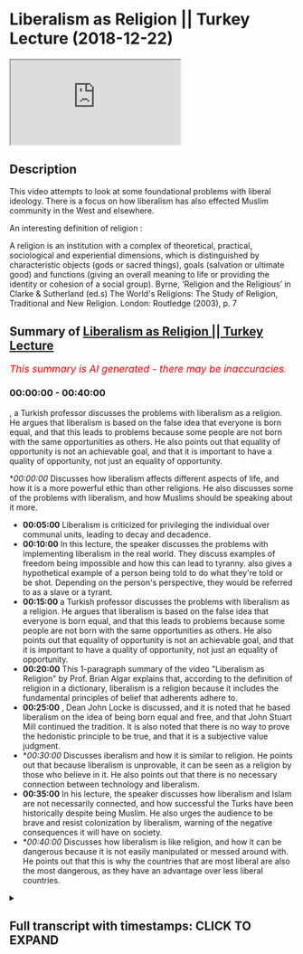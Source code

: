 # Liberalism as Religion || Turkey Lecture (2018-12-22)

<iframe loading='lazy' src='https://www.youtube.com/embed/K_5-JhJPTFY'></iframe>

## Description

This video attempts to look at some foundational problems with liberal ideology. There is a focus on how liberalism has also effected Muslim community in the West and elsewhere.

An interesting definition of religion : 

A religion is an institution with a complex of theoretical, practical, sociological and experiential 
dimensions, which is distinguished by characteristic objects (gods or sacred things), goals 
(salvation or ultimate good) and functions (giving an overall meaning to life or providing the 
identity or cohesion of a social group). 
Byrne, ‘Religion and the Religious’ in Clarke & Sutherland (ed.s) The World's Religions: The Study of Religion, Traditional and New Religion. London: Routledge (2003), p. 7

## Summary of [Liberalism as Religion || Turkey Lecture](https://www.youtube.com/watch?v=K_5-JhJPTFY)


*<span style="color:red; font-size:125%">This summary is AI generated - there may be inaccuracies</span>. [](/)*

### <a onclick="modifyYTiframeseektime('0')">00:00:00</a> - <a onclick="modifyYTiframeseektime('2400')">00:40:00</a>

, a Turkish professor discusses the problems with liberalism as a religion. He argues that liberalism is based on the false idea that everyone is born equal, and that this leads to problems because some people are not born with the same opportunities as others. He also points out that equality of opportunity is not an achievable goal, and that it is important to have a quality of opportunity, not just an equality of opportunity.

**<a onclick="modifyYTiframeseektime('0')">00:00:00</a>* Discusses how liberalism affects different aspects of life, and how it is a more powerful ethic than other religions. He also discusses some of the problems with liberalism, and how Muslims should be speaking about it more.
* **<a onclick="modifyYTiframeseektime('300')">00:05:00</a>** Liberalism is criticized for privileging the individual over communal units, leading to decay and decadence.
* **<a onclick="modifyYTiframeseektime('600')">00:10:00</a>** In this lecture, the speaker discusses the problems with implementing liberalism in the real world. They discuss examples of freedom being impossible and how this can lead to tyranny. also gives a hypothetical example of a person being told to do what they're told or be shot. Depending on the person's perspective, they would be referred to as a slave or a tyrant.
* **<a onclick="modifyYTiframeseektime('900')">00:15:00</a>**  a Turkish professor discusses the problems with liberalism as a religion. He argues that liberalism is based on the false idea that everyone is born equal, and that this leads to problems because some people are not born with the same opportunities as others. He also points out that equality of opportunity is not an achievable goal, and that it is important to have a quality of opportunity, not just an equality of opportunity.
* **<a onclick="modifyYTiframeseektime('1200')">00:20:00</a>** This 1-paragraph summary of the video "Liberalism as Religion" by Prof. Brian Algar explains that, according to the definition of religion in a dictionary, liberalism is a religion because it includes the fundamental principles of belief that adherents adhere to.
* **<a onclick="modifyYTiframeseektime('1500')">00:25:00</a>** , Dean John Locke is discussed, and it is noted that he based liberalism on the idea of being born equal and free, and that John Stuart Mill continued the tradition. It is also noted that there is no way to prove the hedonistic principle to be true, and that it is a subjective value judgment.
* **<a onclick="modifyYTiframeseektime('1800')">00:30:00</a>* Discusses iberalism and how it is similar to religion. He points out that because liberalism is unprovable, it can be seen as a religion by those who believe in it. He also points out that there is no necessary connection between technology and liberalism.
* **<a onclick="modifyYTiframeseektime('2100')">00:35:00</a>** In his lecture, the speaker discusses how liberalism and Islam are not necessarily connected, and how successful the Turks have been historically despite being Muslim. He also urges the audience to be brave and resist colonization by liberalism, warning of the negative consequences it will have on society.
* **<a onclick="modifyYTiframeseektime('2400')">00:40:00</a>* Discusses how liberalism is like religion, and how it can be dangerous because it is not easily manipulated or messed around with. He points out that this is why the countries that are most liberal are also the most dangerous, as they have an advantage over less liberal countries.

<details><summary><h2>Full transcript with timestamps: CLICK TO EXPAND</h2></summary>

<a onclick="modifyYTiframeseektime('0')">0:00:00</a> okay Sarah you're gone knocks Erica and  
<a onclick="modifyYTiframeseektime('4')">0:00:04</a> iron Fox my ass for Easter piston and  
<a onclick="modifyYTiframeseektime('8')">0:00:08</a> the piston of the facility was fighting  
<a onclick="modifyYTiframeseektime('14')">0:00:14</a> so I want to over you all here as our  
<a onclick="modifyYTiframeseektime('19')">0:00:19</a> first event of the year  
<a onclick="modifyYTiframeseektime('20')">0:00:20</a> as a newly forming student society and  
<a onclick="modifyYTiframeseektime('25')">0:00:25</a> as we all know liberalism  
<a onclick="modifyYTiframeseektime('29')">0:00:29</a> you know affects our big rifle up from  
<a onclick="modifyYTiframeseektime('32')">0:00:32</a> every point every aspect and the more  
<a onclick="modifyYTiframeseektime('35')">0:00:35</a> than just to use and family it max  
<a onclick="modifyYTiframeseektime('39')">0:00:39</a> it impacts your our life and like from  
<a onclick="modifyYTiframeseektime('45')">0:00:45</a> society to family to politics to work  
<a onclick="modifyYTiframeseektime('47')">0:00:47</a> ethics and first almost everything and  
<a onclick="modifyYTiframeseektime('51')">0:00:51</a> therefore we have our honored honorable  
<a onclick="modifyYTiframeseektime('57')">0:00:57</a> guests and conducted a talk about who  
<a onclick="modifyYTiframeseektime('60')">0:01:00</a> lives in here and to talk about how much  
<a onclick="modifyYTiframeseektime('67')">0:01:07</a> she's up a little bit info he's a  
<a onclick="modifyYTiframeseektime('70')">0:01:10</a> British debater and public speaker of  
<a onclick="modifyYTiframeseektime('73')">0:01:13</a> Egyptian descent who in caves and  
<a onclick="modifyYTiframeseektime('75')">0:01:15</a> discussions and politics on wide variety  
<a onclick="modifyYTiframeseektime('77')">0:01:17</a> of topics including religion politics  
<a onclick="modifyYTiframeseektime('80')">0:01:20</a> and society he completed a BA in  
<a onclick="modifyYTiframeseektime('83')">0:01:23</a> politics and MA in history from Queen  
<a onclick="modifyYTiframeseektime('86')">0:01:26</a> Mary University he has told and  
<a onclick="modifyYTiframeseektime('88')">0:01:28</a> instructed closest or nearby readings  
<a onclick="modifyYTiframeseektime('90')">0:01:30</a> and language in many contexts  
<a onclick="modifyYTiframeseektime('92')">0:01:32</a> he has numerous is as live in some  
<a onclick="modifyYTiframeseektime('94')">0:01:34</a> Islamic Sciences and has study in  
<a onclick="modifyYTiframeseektime('96')">0:01:36</a> multiple Islamic seminary including  
<a onclick="modifyYTiframeseektime('100')">0:01:40</a> Asian including Asia to the Institute  
<a onclick="modifyYTiframeseektime('102')">0:01:42</a> which employs a traditional for  
<a onclick="modifyYTiframeseektime('105')">0:01:45</a> attendance part of teaching the  
<a onclick="modifyYTiframeseektime('108')">0:01:48</a> sacrifices Mohammed is currently during  
<a onclick="modifyYTiframeseektime('112')">0:01:52</a> political stories research in some  
<a onclick="modifyYTiframeseektime('114')">0:01:54</a> cities across University of London so I  
<a onclick="modifyYTiframeseektime('118')">0:01:58</a> want to invite for further up to the  
<a onclick="modifyYTiframeseektime('121')">0:02:01</a> stage and on to the speech  
<a onclick="modifyYTiframeseektime('126')">0:02:06</a> so I wanna come what happens layer get  
<a onclick="modifyYTiframeseektime('130')">0:02:10</a> handle a lot of celebs will laugh on le  
<a onclick="modifyYTiframeseektime('133')">0:02:13</a> us I ve woman will air this topic of  
<a onclick="modifyYTiframeseektime('137')">0:02:17</a> liberalism is a very very important one  
<a onclick="modifyYTiframeseektime('139')">0:02:19</a> not least because liberalism is the  
<a onclick="modifyYTiframeseektime('143')">0:02:23</a> leading ethic of the Western world and  
<a onclick="modifyYTiframeseektime('146')">0:02:26</a> obviously the Western world which is the  
<a onclick="modifyYTiframeseektime('150')">0:02:30</a> Europeans and their extensions whose  
<a onclick="modifyYTiframeseektime('152')">0:02:32</a> America now are the hegemonic powers of  
<a onclick="modifyYTiframeseektime('155')">0:02:35</a> the world so to talk about liberalism is  
<a onclick="modifyYTiframeseektime('159')">0:02:39</a> to talk about a very important topic  
<a onclick="modifyYTiframeseektime('161')">0:02:41</a> which I believe in our circles as  
<a onclick="modifyYTiframeseektime('166')">0:02:46</a> Muslims is not spoken about as much as  
<a onclick="modifyYTiframeseektime('169')">0:02:49</a> it should be  
<a onclick="modifyYTiframeseektime('170')">0:02:50</a> there was a time where maybe in Islamic  
<a onclick="modifyYTiframeseektime('174')">0:02:54</a> circles we thought that the global  
<a onclick="modifyYTiframeseektime('176')">0:02:56</a> competitor to Islamic ethics was other  
<a onclick="modifyYTiframeseektime('181')">0:03:01</a> religions so we think for example of  
<a onclick="modifyYTiframeseektime('184')">0:03:04</a> Christianity we think for example of  
<a onclick="modifyYTiframeseektime('187')">0:03:07</a> potentially Hinduism and so on but  
<a onclick="modifyYTiframeseektime('191')">0:03:11</a> research suggests to us that liberalism  
<a onclick="modifyYTiframeseektime('194')">0:03:14</a> is more powerful in terms of demographic  
<a onclick="modifyYTiframeseektime('199')">0:03:19</a> effect than all of those religions and  
<a onclick="modifyYTiframeseektime('202')">0:03:22</a> could be said to be in many ways more  
<a onclick="modifyYTiframeseektime('206')">0:03:26</a> penetrating than even the Islamic ethic  
<a onclick="modifyYTiframeseektime('209')">0:03:29</a> ironically even in Muslim countries so  
<a onclick="modifyYTiframeseektime('212')">0:03:32</a> it's a very important topic to discuss  
<a onclick="modifyYTiframeseektime('215')">0:03:35</a> and I want to divide what I'm going to  
<a onclick="modifyYTiframeseektime('217')">0:03:37</a> talk about today into three different  
<a onclick="modifyYTiframeseektime('218')">0:03:38</a> subsections I don't want to spend too  
<a onclick="modifyYTiframeseektime('221')">0:03:41</a> much time here talking I want to spend a  
<a onclick="modifyYTiframeseektime('223')">0:03:43</a> little bit more time interacting so we  
<a onclick="modifyYTiframeseektime('225')">0:03:45</a> can have a question answer session we  
<a onclick="modifyYTiframeseektime('226')">0:03:46</a> have an all-star cast from London and  
<a onclick="modifyYTiframeseektime('229')">0:03:49</a> Charlotte so it's not just gonna be me  
<a onclick="modifyYTiframeseektime('230')">0:03:50</a> taking the questions it's gonna be me  
<a onclick="modifyYTiframeseektime('233')">0:03:53</a> brother zakir husain brother Hashim I'm  
<a onclick="modifyYTiframeseektime('236')">0:03:56</a> brother Mansour who you guys might be  
<a onclick="modifyYTiframeseektime('238')">0:03:58</a> familiar with all of which have their  
<a onclick="modifyYTiframeseektime('241')">0:04:01</a> kind of subject-specific specialism and  
<a onclick="modifyYTiframeseektime('243')">0:04:03</a> have engaged in numerous debates in and  
<a onclick="modifyYTiframeseektime('246')">0:04:06</a> of themselves so that's something  
<a onclick="modifyYTiframeseektime('248')">0:04:08</a> insha'Allah we can look forward to so  
<a onclick="modifyYTiframeseektime('250')">0:04:10</a> I'm gonna divide this discussion to  
<a onclick="modifyYTiframeseektime('252')">0:04:12</a> three different parts just for brevity  
<a onclick="modifyYTiframeseektime('254')">0:04:14</a> and conciseness the first thing I'm  
<a onclick="modifyYTiframeseektime('257')">0:04:17</a> going to talk about is the discussion  
<a onclick="modifyYTiframeseektime('261')">0:04:21</a> surrounding liberalism in academia the  
<a onclick="modifyYTiframeseektime('264')">0:04:24</a> discussion surrounding liberalism in  
<a onclick="modifyYTiframeseektime('266')">0:04:26</a> academia and in this we're talking about  
<a onclick="modifyYTiframeseektime('269')">0:04:29</a> we're going to be talking about some of  
<a onclick="modifyYTiframeseektime('271')">0:04:31</a> the common critiques of liberalism by  
<a onclick="modifyYTiframeseektime('275')">0:04:35</a> you know academics in the Western world  
<a onclick="modifyYTiframeseektime('278')">0:04:38</a> for example the second thing we're gonna  
<a onclick="modifyYTiframeseektime('280')">0:04:40</a> talk about are the problems with  
<a onclick="modifyYTiframeseektime('283')">0:04:43</a> liberalism even as identified by  
<a onclick="modifyYTiframeseektime('285')">0:04:45</a> liberals themselves some of the issues  
<a onclick="modifyYTiframeseektime('289')">0:04:49</a> when you put liberalism and practical  
<a onclick="modifyYTiframeseektime('291')">0:04:51</a> implementation what are some of the  
<a onclick="modifyYTiframeseektime('293')">0:04:53</a> issues with liberalism and number three  
<a onclick="modifyYTiframeseektime('296')">0:04:56</a> we're going to be talking about the but  
<a onclick="modifyYTiframeseektime('299')">0:04:59</a> it's a big word here I'm going to try  
<a onclick="modifyYTiframeseektime('301')">0:05:01</a> and simplify it when we get to it but  
<a onclick="modifyYTiframeseektime('302')">0:05:02</a> the epistemological problem of him of  
<a onclick="modifyYTiframeseektime('304')">0:05:04</a> liberalism meaning how do we get to know  
<a onclick="modifyYTiframeseektime('307')">0:05:07</a> if the liberalism is true can we prove  
<a onclick="modifyYTiframeseektime('309')">0:05:09</a> it's true and so on and I've done an  
<a onclick="modifyYTiframeseektime('311')">0:05:11</a> essay on this you can check on salamba  
<a onclick="modifyYTiframeseektime('313')">0:05:13</a> aldo UK on a publication section this  
<a onclick="modifyYTiframeseektime('315')">0:05:15</a> was what I focused on in the essay the  
<a onclick="modifyYTiframeseektime('319')">0:05:19</a> epistemological problem of liberalism so  
<a onclick="modifyYTiframeseektime('322')">0:05:22</a> these are the three things that  
<a onclick="modifyYTiframeseektime('323')">0:05:23</a> obviously will link this to Islamic  
<a onclick="modifyYTiframeseektime('324')">0:05:24</a> society and so on so just to get started  
<a onclick="modifyYTiframeseektime('327')">0:05:27</a> with this in terms of liberalism in  
<a onclick="modifyYTiframeseektime('331')">0:05:31</a> terms of the academic discussions that  
<a onclick="modifyYTiframeseektime('334')">0:05:34</a> are had by academics you could say there  
<a onclick="modifyYTiframeseektime('338')">0:05:38</a> have been many different kinds of  
<a onclick="modifyYTiframeseektime('339')">0:05:39</a> critiques levied against liberals by  
<a onclick="modifyYTiframeseektime('342')">0:05:42</a> different Western scholars for example  
<a onclick="modifyYTiframeseektime('347')">0:05:47</a> very famous is the Marxist critique of  
<a onclick="modifyYTiframeseektime('350')">0:05:50</a> economic liberalism the Marxist critique  
<a onclick="modifyYTiframeseektime('353')">0:05:53</a> of economic liberalism and liberalism  
<a onclick="modifyYTiframeseektime('356')">0:05:56</a> itself should not be seen as one  
<a onclick="modifyYTiframeseektime('357')">0:05:57</a> monolithic thing it's divided into  
<a onclick="modifyYTiframeseektime('359')">0:05:59</a> social you know some people to make  
<a onclick="modifyYTiframeseektime('362')">0:06:02</a> things simple divided into social  
<a onclick="modifyYTiframeseektime('364')">0:06:04</a> economic and political yeah so we have  
<a onclick="modifyYTiframeseektime('367')">0:06:07</a> Marxist critiques utilitarian critiques  
<a onclick="modifyYTiframeseektime('369')">0:06:09</a> I mean even Jeremy Bentham himself  
<a onclick="modifyYTiframeseektime('371')">0:06:11</a> attacked what would be then referred to  
<a onclick="modifyYTiframeseektime('374')">0:06:14</a> as liberalism but what's become quite  
<a onclick="modifyYTiframeseektime('377')">0:06:17</a> popular nowadays is something called the  
<a onclick="modifyYTiframeseektime('379')">0:06:19</a> communitarian critique of liberalism  
<a onclick="modifyYTiframeseektime('383')">0:06:23</a> communitarian now who are the  
<a onclick="modifyYTiframeseektime('384')">0:06:24</a> communitarians the communitarians are  
<a onclick="modifyYTiframeseektime('387')">0:06:27</a> basically a group of scholars like  
<a onclick="modifyYTiframeseektime('389')">0:06:29</a> Charles Taylor and Michael Sandel who  
<a onclick="modifyYTiframeseektime('393')">0:06:33</a> who say that liberalism is problematic  
<a onclick="modifyYTiframeseektime('395')">0:06:35</a> because it references the individual in  
<a onclick="modifyYTiframeseektime('399')">0:06:39</a> abstract ation in other words human  
<a onclick="modifyYTiframeseektime('402')">0:06:42</a> beings are not individualistic by  
<a onclick="modifyYTiframeseektime('405')">0:06:45</a> psychological and social necessity there  
<a onclick="modifyYTiframeseektime('408')">0:06:48</a> are more communal creatures hence the  
<a onclick="modifyYTiframeseektime('411')">0:06:51</a> name communitarian so they say that why  
<a onclick="modifyYTiframeseektime('413')">0:06:53</a> do we give they ask the question why do  
<a onclick="modifyYTiframeseektime('415')">0:06:55</a> we give primacy why do we prioritize the  
<a onclick="modifyYTiframeseektime('418')">0:06:58</a> individual over and above for instance  
<a onclick="modifyYTiframeseektime('423')">0:07:03</a> familial or communal units why is it  
<a onclick="modifyYTiframeseektime('427')">0:07:07</a> that the individual they ask yes is  
<a onclick="modifyYTiframeseektime('430')">0:07:10</a> prioritized through human rights because  
<a onclick="modifyYTiframeseektime('433')">0:07:13</a> if you look at for example view and  
<a onclick="modifyYTiframeseektime('434')">0:07:14</a> Human Rights of the 30 articles of the  
<a onclick="modifyYTiframeseektime('436')">0:07:16</a> UN Human Rights you'll find that most of  
<a onclick="modifyYTiframeseektime('439')">0:07:19</a> them if not all of them are centered  
<a onclick="modifyYTiframeseektime('441')">0:07:21</a> around individual human rights you don't  
<a onclick="modifyYTiframeseektime('444')">0:07:24</a> really find as much emphasis if any  
<a onclick="modifyYTiframeseektime('447')">0:07:27</a> emphasis at all on communal or fam  
<a onclick="modifyYTiframeseektime('450')">0:07:30</a> familial rights you don't find that so  
<a onclick="modifyYTiframeseektime('453')">0:07:33</a> the the communitarians would argue this  
<a onclick="modifyYTiframeseektime('455')">0:07:35</a> is problem this is problematic because  
<a onclick="modifyYTiframeseektime('457')">0:07:37</a> why is it that you've been given why is  
<a onclick="modifyYTiframeseektime('461')">0:07:41</a> it that you have this false  
<a onclick="modifyYTiframeseektime('462')">0:07:42</a> presupposition that we are autonomous  
<a onclick="modifyYTiframeseektime('466')">0:07:46</a> and independent when in fact the truth  
<a onclick="modifyYTiframeseektime('468')">0:07:48</a> is were not autonomous and we're totally  
<a onclick="modifyYTiframeseektime('471')">0:07:51</a> interdependent we are dependent  
<a onclick="modifyYTiframeseektime('473')">0:07:53</a> therefore and so this is the the  
<a onclick="modifyYTiframeseektime('477')">0:07:57</a> argument and say that as a result of  
<a onclick="modifyYTiframeseektime('478')">0:07:58</a> that this causes bald decadence and  
<a onclick="modifyYTiframeseektime('480')">0:08:00</a> decay because when you prioritize the  
<a onclick="modifyYTiframeseektime('485')">0:08:05</a> individual over and above the family  
<a onclick="modifyYTiframeseektime('487')">0:08:07</a> units and the communal units then what  
<a onclick="modifyYTiframeseektime('489')">0:08:09</a> you have is you have the individuals  
<a onclick="modifyYTiframeseektime('493')">0:08:13</a> atomized this is the word they use  
<a onclick="modifyYTiframeseektime('495')">0:08:15</a> atomized in society almost as if to say  
<a onclick="modifyYTiframeseektime('498')">0:08:18</a> that there is no common linkage between  
<a onclick="modifyYTiframeseektime('500')">0:08:20</a> those individuals now live the  
<a onclick="modifyYTiframeseektime('503')">0:08:23</a> individual individual ists the Liberals  
<a onclick="modifyYTiframeseektime('505')">0:08:25</a> they come back and they say but this is  
<a onclick="modifyYTiframeseektime('507')">0:08:27</a> not necessarily the case you can still  
<a onclick="modifyYTiframeseektime('509')">0:08:29</a> give preference to the individual whilst  
<a onclick="modifyYTiframeseektime('512')">0:08:32</a> at the same time you know considering  
<a onclick="modifyYTiframeseektime('515')">0:08:35</a> communal linkages etc but the case  
<a onclick="modifyYTiframeseektime('519')">0:08:39</a> stands for the communitarian  
<a onclick="modifyYTiframeseektime('521')">0:08:41</a> they say look look at society they look  
<a onclick="modifyYTiframeseektime('524')">0:08:44</a> at sociological statistics say  
<a onclick="modifyYTiframeseektime('527')">0:08:47</a> for instance the amount of people the  
<a onclick="modifyYTiframeseektime('529')">0:08:49</a> amount of rape that's going on the  
<a onclick="modifyYTiframeseektime('530')">0:08:50</a> amount of murder that's going on the  
<a onclick="modifyYTiframeseektime('531')">0:08:51</a> amount of XY is that all of those say  
<a onclick="modifyYTiframeseektime('533')">0:08:53</a> the destruction of the family unit and  
<a onclick="modifyYTiframeseektime('535')">0:08:55</a> so on you know and they look at these  
<a onclick="modifyYTiframeseektime('537')">0:08:57</a> indicators as indicative of the  
<a onclick="modifyYTiframeseektime('540')">0:09:00</a> individualistic effect if you like this  
<a onclick="modifyYTiframeseektime('543')">0:09:03</a> is the problem of liberalism they would  
<a onclick="modifyYTiframeseektime('544')">0:09:04</a> say and there's there's an additional  
<a onclick="modifyYTiframeseektime('547')">0:09:07</a> interesting criticism which is that I  
<a onclick="modifyYTiframeseektime('552')">0:09:12</a> think this was made by Michael Sandel  
<a onclick="modifyYTiframeseektime('554')">0:09:14</a> where he said that look liberalism  
<a onclick="modifyYTiframeseektime('557')">0:09:17</a> claims to be neutral it claims to be  
<a onclick="modifyYTiframeseektime('560')">0:09:20</a> neutral so in other words by nature it  
<a onclick="modifyYTiframeseektime('563')">0:09:23</a> doesn't try to favor any of any  
<a onclick="modifyYTiframeseektime('566')">0:09:26</a> particular religious or moral ethic it  
<a onclick="modifyYTiframeseektime('568')">0:09:28</a> doesn't do that but by given individuals  
<a onclick="modifyYTiframeseektime('571')">0:09:31</a> rights and defining what those rights  
<a onclick="modifyYTiframeseektime('574')">0:09:34</a> are you've introduced an ethic here  
<a onclick="modifyYTiframeseektime('577')">0:09:37</a> which is biased by definition so you  
<a onclick="modifyYTiframeseektime('580')">0:09:40</a> can't maintain a neutral thesis and at  
<a onclick="modifyYTiframeseektime('583')">0:09:43</a> the same time say well individuals  
<a onclick="modifyYTiframeseektime('586')">0:09:46</a> should be given preference because this  
<a onclick="modifyYTiframeseektime('587')">0:09:47</a> would be a contradiction and this is a  
<a onclick="modifyYTiframeseektime('589')">0:09:49</a> very good argument it's a very strong  
<a onclick="modifyYTiframeseektime('591')">0:09:51</a> argument because how could it be the  
<a onclick="modifyYTiframeseektime('593')">0:09:53</a> case that liberalism is on one hand  
<a onclick="modifyYTiframeseektime('597')">0:09:57</a> neutral objective meaning it's looking  
<a onclick="modifyYTiframeseektime('601')">0:10:01</a> at all things equally to use libertarian  
<a onclick="modifyYTiframeseektime('605')">0:10:05</a> jargon but at the same time it's giving  
<a onclick="modifyYTiframeseektime('609')">0:10:09</a> more preference to individual rights  
<a onclick="modifyYTiframeseektime('611')">0:10:11</a> over and above familial and communal  
<a onclick="modifyYTiframeseektime('612')">0:10:12</a> rights this is not a neutral objective  
<a onclick="modifyYTiframeseektime('615')">0:10:15</a> stance and so someone like Michael  
<a onclick="modifyYTiframeseektime('617')">0:10:17</a> Sandel will say there should be a  
<a onclick="modifyYTiframeseektime('621')">0:10:21</a> process of arbitration whereby all of  
<a onclick="modifyYTiframeseektime('625')">0:10:25</a> the ideas even if they are moral ideas  
<a onclick="modifyYTiframeseektime('627')">0:10:27</a> or if they're religious ideas are put on  
<a onclick="modifyYTiframeseektime('630')">0:10:30</a> the table and there is a democratization  
<a onclick="modifyYTiframeseektime('632')">0:10:32</a> of ideas in this sense and then a  
<a onclick="modifyYTiframeseektime('635')">0:10:35</a> process of arbitration where we choose  
<a onclick="modifyYTiframeseektime('638')">0:10:38</a> which ones we think are the right ones  
<a onclick="modifyYTiframeseektime('641')">0:10:41</a> or the correct ones and so on because  
<a onclick="modifyYTiframeseektime('642')">0:10:42</a> the neutral thesis cannot be maintained  
<a onclick="modifyYTiframeseektime('645')">0:10:45</a> so if the mutual caesars cannot be  
<a onclick="modifyYTiframeseektime('647')">0:10:47</a> maintained you might as well put  
<a onclick="modifyYTiframeseektime('649')">0:10:49</a> everything on the table and let people  
<a onclick="modifyYTiframeseektime('651')">0:10:51</a> decide and this is a very strong  
<a onclick="modifyYTiframeseektime('654')">0:10:54</a> argument but of course this is where you  
<a onclick="modifyYTiframeseektime('656')">0:10:56</a> find tensions between secularism lip  
<a onclick="modifyYTiframeseektime('659')">0:10:59</a> and democracy because we always think  
<a onclick="modifyYTiframeseektime('663')">0:11:03</a> that liberal democracies liberalism and  
<a onclick="modifyYTiframeseektime('667')">0:11:07</a> democracy work hand-in-hand like a hand  
<a onclick="modifyYTiframeseektime('669')">0:11:09</a> in a glove but there are tensions  
<a onclick="modifyYTiframeseektime('671')">0:11:11</a> between liberalism and democracy and  
<a onclick="modifyYTiframeseektime('674')">0:11:14</a> secularism and this is one of them you  
<a onclick="modifyYTiframeseektime('676')">0:11:16</a> can have in liberal democracies as  
<a onclick="modifyYTiframeseektime('678')">0:11:18</a> possible and you can have Democratic  
<a onclick="modifyYTiframeseektime('679')">0:11:19</a> tyrannies that's also possible so it's  
<a onclick="modifyYTiframeseektime('682')">0:11:22</a> not necessarily the case that just  
<a onclick="modifyYTiframeseektime('684')">0:11:24</a> because you have liberalism that you  
<a onclick="modifyYTiframeseektime('686')">0:11:26</a> should have democracy and secularism as  
<a onclick="modifyYTiframeseektime('688')">0:11:28</a> always following suit like a shadow of  
<a onclick="modifyYTiframeseektime('689')">0:11:29</a> the intellectual ideology no it doesn't  
<a onclick="modifyYTiframeseektime('692')">0:11:32</a> work like that and so therefore we see  
<a onclick="modifyYTiframeseektime('696')">0:11:36</a> here some tensions because secularism is  
<a onclick="modifyYTiframeseektime('701')">0:11:41</a> the you're divorcing the state and  
<a onclick="modifyYTiframeseektime('704')">0:11:44</a> religion and the church but according to  
<a onclick="modifyYTiframeseektime('707')">0:11:47</a> these kinds of communitarian theses you  
<a onclick="modifyYTiframeseektime('710')">0:11:50</a> shouldn't divorce them because by  
<a onclick="modifyYTiframeseektime('712')">0:11:52</a> divorcing them  
<a onclick="modifyYTiframeseektime('713')">0:11:53</a> you're not giving that human being in  
<a onclick="modifyYTiframeseektime('716')">0:11:56</a> society an ability to express their  
<a onclick="modifyYTiframeseektime('720')">0:12:00</a> identity in the most democratic or  
<a onclick="modifyYTiframeseektime('722')">0:12:02</a> liberal way possible you can't tell  
<a onclick="modifyYTiframeseektime('724')">0:12:04</a> someone look be yourself do whatever you  
<a onclick="modifyYTiframeseektime('726')">0:12:06</a> want to do and then they tell you look  
<a onclick="modifyYTiframeseektime('728')">0:12:08</a> I'm a Muslim I'm a Christian I'm a Jew  
<a onclick="modifyYTiframeseektime('730')">0:12:10</a> and so on and you say but hold on all of  
<a onclick="modifyYTiframeseektime('732')">0:12:12</a> that stuff we don't want to hear about  
<a onclick="modifyYTiframeseektime('733')">0:12:13</a> it but that's that is what defines the  
<a onclick="modifyYTiframeseektime('735')">0:12:15</a> individual so communitarian would say  
<a onclick="modifyYTiframeseektime('737')">0:12:17</a> this is a contradiction you can't tell  
<a onclick="modifyYTiframeseektime('740')">0:12:20</a> me to express myself but then when I  
<a onclick="modifyYTiframeseektime('742')">0:12:22</a> come to do so through religious  
<a onclick="modifyYTiframeseektime('744')">0:12:24</a> terminologies for example or phraseology  
<a onclick="modifyYTiframeseektime('746')">0:12:26</a> you tell me to be quiet  
<a onclick="modifyYTiframeseektime('748')">0:12:28</a> and this is why secularism is  
<a onclick="modifyYTiframeseektime('751')">0:12:31</a> problematic from a liberal perspective  
<a onclick="modifyYTiframeseektime('753')">0:12:33</a> and that's never thought about we always  
<a onclick="modifyYTiframeseektime('756')">0:12:36</a> saw a wise secular and secularism  
<a onclick="modifyYTiframeseektime('757')">0:12:37</a> problematic then we go into religious  
<a onclick="modifyYTiframeseektime('759')">0:12:39</a> jargon oh because it goes against God's  
<a onclick="modifyYTiframeseektime('761')">0:12:41</a> law and whatnot we don't even need to go  
<a onclick="modifyYTiframeseektime('762')">0:12:42</a> there we can we can show you how  
<a onclick="modifyYTiframeseektime('765')">0:12:45</a> secularism is problematic from a liberal  
<a onclick="modifyYTiframeseektime('768')">0:12:48</a> perspective when was the last time you  
<a onclick="modifyYTiframeseektime('770')">0:12:50</a> heard that ever being said by someone  
<a onclick="modifyYTiframeseektime('771')">0:12:51</a> right or liberalism is problematic from  
<a onclick="modifyYTiframeseektime('774')">0:12:54</a> a democratic perspective and so on these  
<a onclick="modifyYTiframeseektime('778')">0:12:58</a> tensions exist so with this I'm going to  
<a onclick="modifyYTiframeseektime('782')">0:13:02</a> move on swiftly to the next part of this  
<a onclick="modifyYTiframeseektime('786')">0:13:06</a> discussion which i think is an easy way  
<a onclick="modifyYTiframeseektime('788')">0:13:08</a> to segue now because we talked about  
<a onclick="modifyYTiframeseektime('790')">0:13:10</a> what are the problems in implementing  
<a onclick="modifyYTiframeseektime('794')">0:13:14</a> with liberalism and I've already kind of  
<a onclick="modifyYTiframeseektime('797')">0:13:17</a> touched upon this is that you have these  
<a onclick="modifyYTiframeseektime('800')">0:13:20</a> superfluous notions these abstracted  
<a onclick="modifyYTiframeseektime('803')">0:13:23</a> notions that only makes sense in the  
<a onclick="modifyYTiframeseektime('806')">0:13:26</a> theoretical world and one once you put  
<a onclick="modifyYTiframeseektime('808')">0:13:28</a> them in the real world they don't really  
<a onclick="modifyYTiframeseektime('810')">0:13:30</a> mean much I'll give you a couple of  
<a onclick="modifyYTiframeseektime('811')">0:13:31</a> examples one of them is freedom  
<a onclick="modifyYTiframeseektime('815')">0:13:35</a> obviously a liberal believes in freedom  
<a onclick="modifyYTiframeseektime('817')">0:13:37</a> yes so what is liberalism say look is  
<a onclick="modifyYTiframeseektime('819')">0:13:39</a> freedom to do whatever I want to do if  
<a onclick="modifyYTiframeseektime('821')">0:13:41</a> you go on the dictionary the Oxford  
<a onclick="modifyYTiframeseektime('823')">0:13:43</a> Dictionary say go define freedom the  
<a onclick="modifyYTiframeseektime('826')">0:13:46</a> ability to do whatever you want to do  
<a onclick="modifyYTiframeseektime('828')">0:13:48</a> the ability to do whatever you want to  
<a onclick="modifyYTiframeseektime('831')">0:13:51</a> do  
<a onclick="modifyYTiframeseektime('831')">0:13:51</a> that's impossible for any human being  
<a onclick="modifyYTiframeseektime('834')">0:13:54</a> it's a utopian concept that has no  
<a onclick="modifyYTiframeseektime('838')">0:13:58</a> bearing on the real world how can you do  
<a onclick="modifyYTiframeseektime('840')">0:14:00</a> ever you want to do you're always going  
<a onclick="modifyYTiframeseektime('842')">0:14:02</a> to be curtailed by some kind of  
<a onclick="modifyYTiframeseektime('844')">0:14:04</a> environment or otherwise extraneous  
<a onclick="modifyYTiframeseektime('846')">0:14:06</a> variable yes if you go to the whatever  
<a onclick="modifyYTiframeseektime('850')">0:14:10</a> example you want to give them and  
<a onclick="modifyYTiframeseektime('852')">0:14:12</a> everything you're cut you can't do ever  
<a onclick="modifyYTiframeseektime('853')">0:14:13</a> you want to do simple as that okay you  
<a onclick="modifyYTiframeseektime('856')">0:14:16</a> cannot do whatever you want to do that's  
<a onclick="modifyYTiframeseektime('858')">0:14:18</a> a false notion so some define it like  
<a onclick="modifyYTiframeseektime('862')">0:14:22</a> Nozick and others like some liberal  
<a onclick="modifyYTiframeseektime('864')">0:14:24</a> thinkers as freedom from coercion so no  
<a onclick="modifyYTiframeseektime('869')">0:14:29</a> one is stopping you to do certain things  
<a onclick="modifyYTiframeseektime('872')">0:14:32</a> yes  
<a onclick="modifyYTiframeseektime('873')">0:14:33</a> and obviously this links to ideas of  
<a onclick="modifyYTiframeseektime('875')">0:14:35</a> tyranny and obviously all those things  
<a onclick="modifyYTiframeseektime('877')">0:14:37</a> let me give you a full experiment to  
<a onclick="modifyYTiframeseektime('880')">0:14:40</a> show you the problematic nature of this  
<a onclick="modifyYTiframeseektime('882')">0:14:42</a> kind of conception let me give you two  
<a onclick="modifyYTiframeseektime('885')">0:14:45</a> case studies you have case study one  
<a onclick="modifyYTiframeseektime('887')">0:14:47</a> somebody is there and you say listen  
<a onclick="modifyYTiframeseektime('893')">0:14:53</a> you're gonna do what I want or I'm gonna  
<a onclick="modifyYTiframeseektime('897')">0:14:57</a> shoot you I'm gonna kill you yes  
<a onclick="modifyYTiframeseektime('899')">0:14:59</a> what would you refer to that person as a  
<a onclick="modifyYTiframeseektime('901')">0:15:01</a> slave yes because they do what they want  
<a onclick="modifyYTiframeseektime('904')">0:15:04</a> this is this is exactly how you make a  
<a onclick="modifyYTiframeseektime('907')">0:15:07</a> slave a slave right if he doesn't do  
<a onclick="modifyYTiframeseektime('910')">0:15:10</a> what you want he's there consequences  
<a onclick="modifyYTiframeseektime('911')">0:15:11</a> death for example okay so it's that  
<a onclick="modifyYTiframeseektime('916')">0:15:16</a> person coerced yes because you're you're  
<a onclick="modifyYTiframeseektime('920')">0:15:20</a> telling them do this or else this you're  
<a onclick="modifyYTiframeseektime('922')">0:15:22</a> blackmailing them yes what if I say  
<a onclick="modifyYTiframeseektime('925')">0:15:25</a> you live in a very impoverished country  
<a onclick="modifyYTiframeseektime('928')">0:15:28</a> and you have someone who's totally  
<a onclick="modifyYTiframeseektime('930')">0:15:30</a> disenfranchised and the only option they  
<a onclick="modifyYTiframeseektime('934')">0:15:34</a> have is to work that's the only option  
<a onclick="modifyYTiframeseektime('937')">0:15:37</a> otherwise they're gonna die you know the  
<a onclick="modifyYTiframeseektime('940')">0:15:40</a> only option they have is to work  
<a onclick="modifyYTiframeseektime('942')">0:15:42</a> otherwise you got a transnational  
<a onclick="modifyYTiframeseektime('943')">0:15:43</a> company comes in and says do do this  
<a onclick="modifyYTiframeseektime('947')">0:15:47</a> make this jumper you're gonna work 12  
<a onclick="modifyYTiframeseektime('950')">0:15:50</a> hours 18 hours if not we're gonna fire  
<a onclick="modifyYTiframeseektime('952')">0:15:52</a> you yeah you're finished so what's  
<a onclick="modifyYTiframeseektime('956')">0:15:56</a> really the difference there's a lack of  
<a onclick="modifyYTiframeseektime('958')">0:15:58</a> options on both of those in both of  
<a onclick="modifyYTiframeseektime('961')">0:16:01</a> those examples you could argue well the  
<a onclick="modifyYTiframeseektime('963')">0:16:03</a> second person has some degree of  
<a onclick="modifyYTiframeseektime('964')">0:16:04</a> autonomy here but what what is that  
<a onclick="modifyYTiframeseektime('966')">0:16:06</a> degree of all time you know in both  
<a onclick="modifyYTiframeseektime('968')">0:16:08</a> cases the person doesn't do what you  
<a onclick="modifyYTiframeseektime('970')">0:16:10</a> want to do they're gonna die so the  
<a onclick="modifyYTiframeseektime('972')">0:16:12</a> economic conditions led one person yes  
<a onclick="modifyYTiframeseektime('976')">0:16:16</a> to be forced or coerced in effect into a  
<a onclick="modifyYTiframeseektime('980')">0:16:20</a> certain reality we're in in the first  
<a onclick="modifyYTiframeseektime('983')">0:16:23</a> example obviously the the violent  
<a onclick="modifyYTiframeseektime('987')">0:16:27</a> ramifications led them to do what they  
<a onclick="modifyYTiframeseektime('989')">0:16:29</a> want to do so what is freedom then we  
<a onclick="modifyYTiframeseektime('991')">0:16:31</a> really have to reassess if you ask a  
<a onclick="modifyYTiframeseektime('993')">0:16:33</a> liberal what is freedom they won't give  
<a onclick="modifyYTiframeseektime('995')">0:16:35</a> you a comprehensive answer what is the  
<a onclick="modifyYTiframeseektime('996')">0:16:36</a> freedom you're fighting for what is the  
<a onclick="modifyYTiframeseektime('999')">0:16:39</a> freedom you're dying for they won't give  
<a onclick="modifyYTiframeseektime('1000')">0:16:40</a> you a comprehensive answer they can't  
<a onclick="modifyYTiframeseektime('1003')">0:16:43</a> give you a comprehensive answer because  
<a onclick="modifyYTiframeseektime('1004')">0:16:44</a> as soon as you put this idea of freedom  
<a onclick="modifyYTiframeseektime('1007')">0:16:47</a> into the real world although all of  
<a onclick="modifyYTiframeseektime('1009')">0:16:49</a> those questions come into play we're not  
<a onclick="modifyYTiframeseektime('1011')">0:16:51</a> free simple as that  
<a onclick="modifyYTiframeseektime('1012')">0:16:52</a> like Rousseau said man is born free but  
<a onclick="modifyYTiframeseektime('1014')">0:16:54</a> everywhere in Chains there is no exact  
<a onclick="modifyYTiframeseektime('1017')">0:16:57</a> freedom here there is only some freedoms  
<a onclick="modifyYTiframeseektime('1021')">0:17:01</a> and that's all there will ever be right  
<a onclick="modifyYTiframeseektime('1025')">0:17:05</a> another problematic notion is equality  
<a onclick="modifyYTiframeseektime('1028')">0:17:08</a> say we were born free we are born equal  
<a onclick="modifyYTiframeseektime('1033')">0:17:13</a> what you mean were born equal seriously  
<a onclick="modifyYTiframeseektime('1036')">0:17:16</a> this is it's problematic on every level  
<a onclick="modifyYTiframeseektime('1040')">0:17:20</a> we're definitely not born equal 100% not  
<a onclick="modifyYTiframeseektime('1044')">0:17:24</a> born equal by every psychological and  
<a onclick="modifyYTiframeseektime('1046')">0:17:26</a> scientific standard that's the one thing  
<a onclick="modifyYTiframeseektime('1048')">0:17:28</a> we can guarantee that we're not born  
<a onclick="modifyYTiframeseektime('1050')">0:17:30</a> equal anything else you can guarantee  
<a onclick="modifyYTiframeseektime('1051')">0:17:31</a> but we're not born equal unless you have  
<a onclick="modifyYTiframeseektime('1054')">0:17:34</a> twins that's maybe one case study where  
<a onclick="modifyYTiframeseektime('1057')">0:17:37</a> okay there's some son  
<a onclick="modifyYTiframeseektime('1059')">0:17:39</a> to be said about that but in most cases  
<a onclick="modifyYTiframeseektime('1061')">0:17:41</a> were born completely unequal  
<a onclick="modifyYTiframeseektime('1064')">0:17:44</a> psychologically physiologically  
<a onclick="modifyYTiframeseektime('1066')">0:17:46</a> biologically emotionally totally unequal  
<a onclick="modifyYTiframeseektime('1069')">0:17:49</a> we live in different parts of the world  
<a onclick="modifyYTiframeseektime('1071')">0:17:51</a> come from different families with  
<a onclick="modifyYTiframeseektime('1074')">0:17:54</a> different economic provisions some are  
<a onclick="modifyYTiframeseektime('1077')">0:17:57</a> born with diseases some others are not  
<a onclick="modifyYTiframeseektime('1079')">0:17:59</a> born with diseases some are born like  
<a onclick="modifyYTiframeseektime('1081')">0:18:01</a> this and some are even John Locke  
<a onclick="modifyYTiframeseektime('1083')">0:18:03</a> admitted this himself and his true  
<a onclick="modifyYTiframeseektime('1085')">0:18:05</a> treatises of government that he wrote  
<a onclick="modifyYTiframeseektime('1088')">0:18:08</a> one of the first books to kind of talk  
<a onclick="modifyYTiframeseektime('1091')">0:18:11</a> about the liberal position so what do we  
<a onclick="modifyYTiframeseektime('1094')">0:18:14</a> actually mean we were born equal  
<a onclick="modifyYTiframeseektime('1095')">0:18:15</a> it's just what do we mean by that how  
<a onclick="modifyYTiframeseektime('1099')">0:18:19</a> are we born equal so they've realized  
<a onclick="modifyYTiframeseektime('1101')">0:18:21</a> the problem with this it's a problematic  
<a onclick="modifyYTiframeseektime('1103')">0:18:23</a> notion what do we mean by equality so  
<a onclick="modifyYTiframeseektime('1107')">0:18:27</a> they've had to refine it and say look  
<a onclick="modifyYTiframeseektime('1108')">0:18:28</a> there's a difference between equality of  
<a onclick="modifyYTiframeseektime('1110')">0:18:30</a> opportunity and equality of outcome yes  
<a onclick="modifyYTiframeseektime('1114')">0:18:34</a> and what we're trying to do is secure an  
<a onclick="modifyYTiframeseektime('1117')">0:18:37</a> equality of opportunity not an equality  
<a onclick="modifyYTiframeseektime('1120')">0:18:40</a> of outcome or some would say yes we want  
<a onclick="modifyYTiframeseektime('1123')">0:18:43</a> equality of opportunity and equality of  
<a onclick="modifyYTiframeseektime('1125')">0:18:45</a> outcome but that's the discussion  
<a onclick="modifyYTiframeseektime('1127')">0:18:47</a> amongst themselves what equality of  
<a onclick="modifyYTiframeseektime('1129')">0:18:49</a> opportunity is in and of itself  
<a onclick="modifyYTiframeseektime('1130')">0:18:50</a> impossible what do you mean by equality  
<a onclick="modifyYTiframeseektime('1133')">0:18:53</a> of opportunity what do you really mean  
<a onclick="modifyYTiframeseektime('1136')">0:18:56</a> by the way do we all have the same  
<a onclick="modifyYTiframeseektime('1138')">0:18:58</a> should we all have the same  
<a onclick="modifyYTiframeseektime('1140')">0:19:00</a> opportunities because when you start  
<a onclick="modifyYTiframeseektime('1142')">0:19:02</a> bringing in the exception then you're  
<a onclick="modifyYTiframeseektime('1146')">0:19:06</a> gonna see too many exceptions as a  
<a onclick="modifyYTiframeseektime('1147')">0:19:07</a> disabled person they don't have the same  
<a onclick="modifyYTiframeseektime('1150')">0:19:10</a> opportunities as the rest of us should  
<a onclick="modifyYTiframeseektime('1151')">0:19:11</a> they have I mean when I came into this  
<a onclick="modifyYTiframeseektime('1153')">0:19:13</a> university I'm sure you have like a  
<a onclick="modifyYTiframeseektime('1155')">0:19:15</a> ramps and and and and and lifts and  
<a onclick="modifyYTiframeseektime('1158')">0:19:18</a> whatever for disabled people that are  
<a onclick="modifyYTiframeseektime('1159')">0:19:19</a> not the same for people that have  
<a onclick="modifyYTiframeseektime('1162')">0:19:22</a> functioning fully functional abilities  
<a onclick="modifyYTiframeseektime('1166')">0:19:26</a> that's not equality of opportunity  
<a onclick="modifyYTiframeseektime('1169')">0:19:29</a> should we have blind people driving  
<a onclick="modifyYTiframeseektime('1171')">0:19:31</a> buses that's not that's not equality of  
<a onclick="modifyYTiframeseektime('1174')">0:19:34</a> opportunity so uh we should have a  
<a onclick="modifyYTiframeseektime('1175')">0:19:35</a> quality of opportunity there for blind  
<a onclick="modifyYTiframeseektime('1178')">0:19:38</a> people should drive buses knows we have  
<a onclick="modifyYTiframeseektime('1182')">0:19:42</a> come  
<a onclick="modifyYTiframeseektime('1183')">0:19:43</a> there are so many examples of where it  
<a onclick="modifyYTiframeseektime('1186')">0:19:46</a> makes sense for there not to be an  
<a onclick="modifyYTiframeseektime('1187')">0:19:47</a> equality of opportunity so then we start  
<a onclick="modifyYTiframeseektime('1190')">0:19:50</a> questioning the whole preset yes we  
<a onclick="modifyYTiframeseektime('1194')">0:19:54</a> start questioning the whole precept to  
<a onclick="modifyYTiframeseektime('1195')">0:19:55</a> what extent should we have equality  
<a onclick="modifyYTiframeseektime('1197')">0:19:57</a> opportunity and usually a generally  
<a onclick="modifyYTiframeseektime('1201')">0:20:01</a> accepted rule or maxim is where we don't  
<a onclick="modifyYTiframeseektime('1204')">0:20:04</a> define the exception by the rule so  
<a onclick="modifyYTiframeseektime('1206')">0:20:06</a> you're not going to accept the rule by  
<a onclick="modifyYTiframeseektime('1207')">0:20:07</a> the exception when you have so many  
<a onclick="modifyYTiframeseektime('1209')">0:20:09</a> exceptions like this in society then the  
<a onclick="modifyYTiframeseektime('1212')">0:20:12</a> rule becomes undefined now it's  
<a onclick="modifyYTiframeseektime('1215')">0:20:15</a> problematic and that's why they talk  
<a onclick="modifyYTiframeseektime('1217')">0:20:17</a> about this amongst themselves how can we  
<a onclick="modifyYTiframeseektime('1218')">0:20:18</a> maintain an egalitarian Equal  
<a onclick="modifyYTiframeseektime('1222')">0:20:22</a> Opportunity premise when we're doing all  
<a onclick="modifyYTiframeseektime('1224')">0:20:24</a> of these things yes not everyone can  
<a onclick="modifyYTiframeseektime('1228')">0:20:28</a> vote children can't vote and so on  
<a onclick="modifyYTiframeseektime('1230')">0:20:30</a> there's so many examples why they have  
<a onclick="modifyYTiframeseektime('1232')">0:20:32</a> reasons for it but that's the that's  
<a onclick="modifyYTiframeseektime('1234')">0:20:34</a> that's the whole point if you have  
<a onclick="modifyYTiframeseektime('1235')">0:20:35</a> reasons for it's not equality of  
<a onclick="modifyYTiframeseektime('1236')">0:20:36</a> opportunity  
<a onclick="modifyYTiframeseektime('1237')">0:20:37</a> so these are some implementable things  
<a onclick="modifyYTiframeseektime('1241')">0:20:41</a> which are frankly contradictory when put  
<a onclick="modifyYTiframeseektime('1244')">0:20:44</a> into implementation and shows you the  
<a onclick="modifyYTiframeseektime('1249')">0:20:49</a> feeble nature of liberalism  
<a onclick="modifyYTiframeseektime('1251')">0:20:51</a> especially when putting contre  
<a onclick="modifyYTiframeseektime('1254')">0:20:54</a> distinction with other ideologies like  
<a onclick="modifyYTiframeseektime('1257')">0:20:57</a> democracy and secularism is feeble  
<a onclick="modifyYTiframeseektime('1260')">0:21:00</a> natures what are you actually trying to  
<a onclick="modifyYTiframeseektime('1262')">0:21:02</a> say all of your all of your precepts  
<a onclick="modifyYTiframeseektime('1266')">0:21:06</a> when put into implementation they change  
<a onclick="modifyYTiframeseektime('1269')">0:21:09</a> completely but usually when I have a  
<a onclick="modifyYTiframeseektime('1273')">0:21:13</a> discussion about liberalism I don't  
<a onclick="modifyYTiframeseektime('1274')">0:21:14</a> mention all of those points I mentioned  
<a onclick="modifyYTiframeseektime('1276')">0:21:16</a> my main argument with liberalism is not  
<a onclick="modifyYTiframeseektime('1278')">0:21:18</a> the communitarian argument the  
<a onclick="modifyYTiframeseektime('1281')">0:21:21</a> ontological argument the sociological  
<a onclick="modifyYTiframeseektime('1283')">0:21:23</a> it's not any of those things I've just  
<a onclick="modifyYTiframeseektime('1284')">0:21:24</a> mentioned these are good arguments yes  
<a onclick="modifyYTiframeseektime('1287')">0:21:27</a> you can use them but the argument I use  
<a onclick="modifyYTiframeseektime('1289')">0:21:29</a> is what you call the epistemological  
<a onclick="modifyYTiframeseektime('1290')">0:21:30</a> argument and this is a very important  
<a onclick="modifyYTiframeseektime('1295')">0:21:35</a> argument and that's why I explained it  
<a onclick="modifyYTiframeseektime('1296')">0:21:36</a> to you ok what I'm saying is why should  
<a onclick="modifyYTiframeseektime('1301')">0:21:41</a> we believe in liberalism now someone  
<a onclick="modifyYTiframeseektime('1309')">0:21:49</a> will say because it gives people all of  
<a onclick="modifyYTiframeseektime('1310')">0:21:50</a> those things we just said freedom of  
<a onclick="modifyYTiframeseektime('1312')">0:21:52</a> opportunity freedom of expression and  
<a onclick="modifyYTiframeseektime('1313')">0:21:53</a> all those things someone other people  
<a onclick="modifyYTiframeseektime('1315')">0:21:55</a> say what are the alternatives  
<a onclick="modifyYTiframeseektime('1317')">0:21:57</a> all of the other alternatives you know  
<a onclick="modifyYTiframeseektime('1318')">0:21:58</a> liberalism stops bloodshed it stops  
<a onclick="modifyYTiframeseektime('1320')">0:22:00</a> people from killing each other allows  
<a onclick="modifyYTiframeseektime('1322')">0:22:02</a> cohesion and harmony Allah no problem I  
<a onclick="modifyYTiframeseektime('1324')">0:22:04</a> agree and we are we are for all of those  
<a onclick="modifyYTiframeseektime('1327')">0:22:07</a> things and by the way there is an  
<a onclick="modifyYTiframeseektime('1329')">0:22:09</a> intersection ality like an if you had a  
<a onclick="modifyYTiframeseektime('1331')">0:22:11</a> Venn diagram or for example from an  
<a onclick="modifyYTiframeseektime('1333')">0:22:13</a> Islamic perspective all the things we  
<a onclick="modifyYTiframeseektime('1335')">0:22:15</a> believe in and all the things that are  
<a onclick="modifyYTiframeseektime('1336')">0:22:16</a> are in liberal theory there is a you  
<a onclick="modifyYTiframeseektime('1340')">0:22:20</a> know a flesh that joins if you like the  
<a onclick="modifyYTiframeseektime('1343')">0:22:23</a> two kinds of ethics it's not like  
<a onclick="modifyYTiframeseektime('1345')">0:22:25</a> everything we believe in is completely  
<a onclick="modifyYTiframeseektime('1348')">0:22:28</a> in opposition to liberalism there's a  
<a onclick="modifyYTiframeseektime('1351')">0:22:31</a> lot of things we agree with them  
<a onclick="modifyYTiframeseektime('1352')">0:22:32</a> anti-corruption transparency in  
<a onclick="modifyYTiframeseektime('1354')">0:22:34</a> government transparency generally  
<a onclick="modifyYTiframeseektime('1355')">0:22:35</a> speaking you know tolerance for other  
<a onclick="modifyYTiframeseektime('1358')">0:22:38</a> people of other religions and so on I  
<a onclick="modifyYTiframeseektime('1360')">0:22:40</a> mean we agree with all of those things  
<a onclick="modifyYTiframeseektime('1361')">0:22:41</a> in the Quran like Rahab Dean you know  
<a onclick="modifyYTiframeseektime('1363')">0:22:43</a> there is no compulsion in religion we  
<a onclick="modifyYTiframeseektime('1365')">0:22:45</a> are not against those principles you  
<a onclick="modifyYTiframeseektime('1367')">0:22:47</a> know but what we're saying is that why  
<a onclick="modifyYTiframeseektime('1369')">0:22:49</a> should we take this ideology on  
<a onclick="modifyYTiframeseektime('1371')">0:22:51</a> wholesale as if it is the truth because  
<a onclick="modifyYTiframeseektime('1375')">0:22:55</a> that's the way it's being marketed to us  
<a onclick="modifyYTiframeseektime('1378')">0:22:58</a> now someone will say look I mean this is  
<a onclick="modifyYTiframeseektime('1380')">0:23:00</a> a sentiment that's kind of widespread in  
<a onclick="modifyYTiframeseektime('1384')">0:23:04</a> Western circles and even now Eastern  
<a onclick="modifyYTiframeseektime('1387')">0:23:07</a> circles as well that they try and keep  
<a onclick="modifyYTiframeseektime('1389')">0:23:09</a> away from religion so look I don't want  
<a onclick="modifyYTiframeseektime('1391')">0:23:11</a> anything to do with religion we've had  
<a onclick="modifyYTiframeseektime('1393')">0:23:13</a> the religious experiment in the West and  
<a onclick="modifyYTiframeseektime('1395')">0:23:15</a> it went terribly bad look what the  
<a onclick="modifyYTiframeseektime('1397')">0:23:17</a> church did it inhibited all the  
<a onclick="modifyYTiframeseektime('1398')">0:23:18</a> rationality and freedom of expression  
<a onclick="modifyYTiframeseektime('1400')">0:23:20</a> and thought and we don't need this again  
<a onclick="modifyYTiframeseektime('1402')">0:23:22</a> yes and their liberalism gives us a  
<a onclick="modifyYTiframeseektime('1405')">0:23:25</a> mechanism out of this yes it gives us a  
<a onclick="modifyYTiframeseektime('1408')">0:23:28</a> mechanism out of all of this so we need  
<a onclick="modifyYTiframeseektime('1410')">0:23:30</a> liberalism to ensure rationality etc and  
<a onclick="modifyYTiframeseektime('1413')">0:23:33</a> to ensure expression and ideas are  
<a onclick="modifyYTiframeseektime('1415')">0:23:35</a> continually debated in public and  
<a onclick="modifyYTiframeseektime('1419')">0:23:39</a> whatnot that's a fair enough argument  
<a onclick="modifyYTiframeseektime('1422')">0:23:42</a> but here's the problem liberalism itself  
<a onclick="modifyYTiframeseektime('1425')">0:23:45</a> can be seen as a religion what is  
<a onclick="modifyYTiframeseektime('1427')">0:23:47</a> religion now obviously if you look in  
<a onclick="modifyYTiframeseektime('1430')">0:23:50</a> the dictionary definition of what  
<a onclick="modifyYTiframeseektime('1432')">0:23:52</a> religion is they will connect it with  
<a onclick="modifyYTiframeseektime('1434')">0:23:54</a> things like God and or some sacred thing  
<a onclick="modifyYTiframeseektime('1437')">0:23:57</a> that is worshipped or so on  
<a onclick="modifyYTiframeseektime('1439')">0:23:59</a> but the truth is if you look  
<a onclick="modifyYTiframeseektime('1442')">0:24:02</a> terminologically at the word religion  
<a onclick="modifyYTiframeseektime('1444')">0:24:04</a> and some of the definitions of the word  
<a onclick="modifyYTiframeseektime('1448')">0:24:08</a> religion and for example  
<a onclick="modifyYTiframeseektime('1450')">0:24:10</a> history sociology and so on you'll find  
<a onclick="modifyYTiframeseektime('1453')">0:24:13</a> that religion has more inclusive  
<a onclick="modifyYTiframeseektime('1455')">0:24:15</a> definitions any system of life a social  
<a onclick="modifyYTiframeseektime('1459')">0:24:19</a> structure an idea that explains the  
<a onclick="modifyYTiframeseektime('1461')">0:24:21</a> meaning of life  
<a onclick="modifyYTiframeseektime('1462')">0:24:22</a> for example Brian and I'll try and put  
<a onclick="modifyYTiframeseektime('1465')">0:24:25</a> his maybe his his reference in the  
<a onclick="modifyYTiframeseektime('1467')">0:24:27</a> description box to this video he has  
<a onclick="modifyYTiframeseektime('1470')">0:24:30</a> like a comprehensive definition like  
<a onclick="modifyYTiframeseektime('1472')">0:24:32</a> this in the book called the world  
<a onclick="modifyYTiframeseektime('1474')">0:24:34</a> religions or something of that nature so  
<a onclick="modifyYTiframeseektime('1475')">0:24:35</a> if you have such an inclusive definition  
<a onclick="modifyYTiframeseektime('1478')">0:24:38</a> which includes fundamentally the  
<a onclick="modifyYTiframeseektime('1480')">0:24:40</a> ideologies then really liberalism is a  
<a onclick="modifyYTiframeseektime('1482')">0:24:42</a> religion because they say an  
<a onclick="modifyYTiframeseektime('1485')">0:24:45</a> organization of ideas which allows  
<a onclick="modifyYTiframeseektime('1487')">0:24:47</a> people to live a life in a certain way  
<a onclick="modifyYTiframeseektime('1489')">0:24:49</a> and to think of themselves ontologically  
<a onclick="modifyYTiframeseektime('1492')">0:24:52</a> in a certain context in a certain way so  
<a onclick="modifyYTiframeseektime('1496')">0:24:56</a> really and truly from an Islamic  
<a onclick="modifyYTiframeseektime('1497')">0:24:57</a> perspective especially I mean the word  
<a onclick="modifyYTiframeseektime('1499')">0:24:59</a> in the way of life the word Deen means  
<a onclick="modifyYTiframeseektime('1502')">0:25:02</a> way of life right so liberalism is a  
<a onclick="modifyYTiframeseektime('1505')">0:25:05</a> Dean of some sorts in the Arabic  
<a onclick="modifyYTiframeseektime('1507')">0:25:07</a> language certainly from our conception  
<a onclick="modifyYTiframeseektime('1509')">0:25:09</a> is and that's what we have to think of  
<a onclick="modifyYTiframeseektime('1511')">0:25:11</a> as relieved realism is a Dean with with  
<a onclick="modifyYTiframeseektime('1514')">0:25:14</a> Co ID and a soul and fora and all of  
<a onclick="modifyYTiframeseektime('1518')">0:25:18</a> these things it has fundamentals has  
<a onclick="modifyYTiframeseektime('1520')">0:25:20</a> everything liberalism is a Dean and  
<a onclick="modifyYTiframeseektime('1522')">0:25:22</a> we're looking at some of the or soul now  
<a onclick="modifyYTiframeseektime('1526')">0:25:26</a> and thinking okay those all the  
<a onclick="modifyYTiframeseektime('1527')">0:25:27</a> foundational premises of liberalism I  
<a onclick="modifyYTiframeseektime('1529')">0:25:29</a> think there's some problems with the  
<a onclick="modifyYTiframeseektime('1530')">0:25:30</a> also and I'll give you a few examples if  
<a onclick="modifyYTiframeseektime('1533')">0:25:33</a> you look at the initial works of people  
<a onclick="modifyYTiframeseektime('1537')">0:25:37</a> like John Locke who who is probably the  
<a onclick="modifyYTiframeseektime('1542')">0:25:42</a> most prominent liberal who ever lived  
<a onclick="modifyYTiframeseektime('1543')">0:25:43</a> and one of the most influential men who  
<a onclick="modifyYTiframeseektime('1545')">0:25:45</a> ever lived  
<a onclick="modifyYTiframeseektime('1545')">0:25:45</a> yeah he wrote a book called the truth  
<a onclick="modifyYTiframeseektime('1547')">0:25:47</a> two treatises of government you'll find  
<a onclick="modifyYTiframeseektime('1549')">0:25:49</a> that in his explanation of how what are  
<a onclick="modifyYTiframeseektime('1553')">0:25:53</a> we basing liberalism on he based her on  
<a onclick="modifyYTiframeseektime('1556')">0:25:56</a> you could say two or three different  
<a onclick="modifyYTiframeseektime('1557')">0:25:57</a> principles two of them I'm going to  
<a onclick="modifyYTiframeseektime('1558')">0:25:58</a> outline to you now one of them the idea  
<a onclick="modifyYTiframeseektime('1561')">0:26:01</a> of being born equal and free is taken  
<a onclick="modifyYTiframeseektime('1563')">0:26:03</a> from theology says god-given rights  
<a onclick="modifyYTiframeseektime('1567')">0:26:07</a> there's no doubt about it John Locke  
<a onclick="modifyYTiframeseektime('1570')">0:26:10</a> believed in God he believed in by the  
<a onclick="modifyYTiframeseektime('1571')">0:26:11</a> way he was not a Trinitarian which is  
<a onclick="modifyYTiframeseektime('1573')">0:26:13</a> quite interesting yeah he rejected the  
<a onclick="modifyYTiframeseektime('1575')">0:26:15</a> Trinity it's quite clever man yes he  
<a onclick="modifyYTiframeseektime('1579')">0:26:19</a> rejected it but he still believed in God  
<a onclick="modifyYTiframeseektime('1581')">0:26:21</a> so  
<a onclick="modifyYTiframeseektime('1582')">0:26:22</a> John Locke he based his philosophy on  
<a onclick="modifyYTiframeseektime('1586')">0:26:26</a> two premises one of them is called the  
<a onclick="modifyYTiframeseektime('1589')">0:26:29</a> hedonistic principle some say hedonistic  
<a onclick="modifyYTiframeseektime('1593')">0:26:33</a> tomato tomorrow no problem yeah  
<a onclick="modifyYTiframeseektime('1595')">0:26:35</a> what is heaviness what is hedonism  
<a onclick="modifyYTiframeseektime('1598')">0:26:38</a> hedonism is the idea it's really like  
<a onclick="modifyYTiframeseektime('1601')">0:26:41</a> pain and pleasure yes its pain and  
<a onclick="modifyYTiframeseektime('1604')">0:26:44</a> pleasure so you're trying to maximize  
<a onclick="modifyYTiframeseektime('1606')">0:26:46</a> pain you're trying to maximize pleasure  
<a onclick="modifyYTiframeseektime('1609')">0:26:49</a> yes not maximize pain and you're trying  
<a onclick="modifyYTiframeseektime('1613')">0:26:53</a> to minimize pain that's the eye that is  
<a onclick="modifyYTiframeseektime('1615')">0:26:55</a> really it yeah and the other thing is  
<a onclick="modifyYTiframeseektime('1618')">0:26:58</a> that we're in down these equal and free  
<a onclick="modifyYTiframeseektime('1620')">0:27:00</a> rights from God this tradition of  
<a onclick="modifyYTiframeseektime('1623')">0:27:03</a> hedonism or hedonism was continued up  
<a onclick="modifyYTiframeseektime('1627')">0:27:07</a> until for example John Stuart Mill  
<a onclick="modifyYTiframeseektime('1629')">0:27:09</a> another very important figurehead in  
<a onclick="modifyYTiframeseektime('1633')">0:27:13</a> liberalism so what do liberals based  
<a onclick="modifyYTiframeseektime('1636')">0:27:16</a> their philosophy on the idea that you  
<a onclick="modifyYTiframeseektime('1640')">0:27:20</a> yourself as an individual have the best  
<a onclick="modifyYTiframeseektime('1643')">0:27:23</a> understanding of yourself and what makes  
<a onclick="modifyYTiframeseektime('1647')">0:27:27</a> you happy and therefore you have to  
<a onclick="modifyYTiframeseektime('1650')">0:27:30</a> minimize as much of life's pains as  
<a onclick="modifyYTiframeseektime('1654')">0:27:34</a> possible and maximize as much of life's  
<a onclick="modifyYTiframeseektime('1656')">0:27:36</a> pleasures as possible so long as you  
<a onclick="modifyYTiframeseektime('1659')">0:27:39</a> don't harm anyone else and this is the  
<a onclick="modifyYTiframeseektime('1660')">0:27:40</a> hump principle that John Prince John  
<a onclick="modifyYTiframeseektime('1662')">0:27:42</a> Stuart Mill put into play so long as you  
<a onclick="modifyYTiframeseektime('1664')">0:27:44</a> don't harm anyone else  
<a onclick="modifyYTiframeseektime('1665')">0:27:45</a> this is liberalism so long as you don't  
<a onclick="modifyYTiframeseektime('1667')">0:27:47</a> harm anyone else through fraud or  
<a onclick="modifyYTiframeseektime('1670')">0:27:50</a> forgery because that's an invalid type  
<a onclick="modifyYTiframeseektime('1672')">0:27:52</a> of action in liberalism that's that's  
<a onclick="modifyYTiframeseektime('1675')">0:27:55</a> basically it but if we take a step back  
<a onclick="modifyYTiframeseektime('1678')">0:27:58</a> and say but hold on okay no problem I  
<a onclick="modifyYTiframeseektime('1680')">0:28:00</a> understand where you're coming from but  
<a onclick="modifyYTiframeseektime('1683')">0:28:03</a> the issue is this the issue is how can  
<a onclick="modifyYTiframeseektime('1686')">0:28:06</a> you prove the hedonistic principle as a  
<a onclick="modifyYTiframeseektime('1691')">0:28:11</a> true morally objective moral  
<a onclick="modifyYTiframeseektime('1696')">0:28:16</a> I'm not talking about something you feel  
<a onclick="modifyYTiframeseektime('1699')">0:28:19</a> as a subjective experience where you say  
<a onclick="modifyYTiframeseektime('1702')">0:28:22</a> I like this and I don't like everyone  
<a onclick="modifyYTiframeseektime('1704')">0:28:24</a> can have their own subjective beliefs  
<a onclick="modifyYTiframeseektime('1706')">0:28:26</a> but for my morally realist perspective  
<a onclick="modifyYTiframeseektime('1709')">0:28:29</a> there's no way of proving this is the  
<a onclick="modifyYTiframeseektime('1711')">0:28:31</a> truth so there is a degree of axial  
<a onclick="modifyYTiframeseektime('1715')">0:28:35</a> Massa tea  
<a onclick="modifyYTiframeseektime('1717')">0:28:37</a> which means an axiom is something you  
<a onclick="modifyYTiframeseektime('1719')">0:28:39</a> believe in without evidence that's what  
<a onclick="modifyYTiframeseektime('1721')">0:28:41</a> an axiom is so there is a degree of  
<a onclick="modifyYTiframeseektime('1723')">0:28:43</a> axial Massa T involved in believing the  
<a onclick="modifyYTiframeseektime('1727')">0:28:47</a> hedonistic principle you believe it  
<a onclick="modifyYTiframeseektime('1729')">0:28:49</a> without evidence basically so you  
<a onclick="modifyYTiframeseektime('1732')">0:28:52</a> believe in a whole philosophy a whole  
<a onclick="modifyYTiframeseektime('1735')">0:28:55</a> political philosophy a whole ideology  
<a onclick="modifyYTiframeseektime('1736')">0:28:56</a> which you've based your whole Western  
<a onclick="modifyYTiframeseektime('1740')">0:29:00</a> Empire on but really when we get down to  
<a onclick="modifyYTiframeseektime('1744')">0:29:04</a> the first principles we realize there is  
<a onclick="modifyYTiframeseektime('1747')">0:29:07</a> nothing proving that at all it is a  
<a onclick="modifyYTiframeseektime('1751')">0:29:11</a> subjective value judgment of a man an  
<a onclick="modifyYTiframeseektime('1755')">0:29:15</a> English man named John Locke and then  
<a onclick="modifyYTiframeseektime('1757')">0:29:17</a> his disciples and followers and those  
<a onclick="modifyYTiframeseektime('1760')">0:29:20</a> who expounded upon his philosophy who  
<a onclick="modifyYTiframeseektime('1762')">0:29:22</a> lived in the 17th and 18th century he  
<a onclick="modifyYTiframeseektime('1765')">0:29:25</a> died in 18m this is where you're taking  
<a onclick="modifyYTiframeseektime('1768')">0:29:28</a> your ideology from so hedonism has to be  
<a onclick="modifyYTiframeseektime('1774')">0:29:34</a> looked at very closely epistemologically  
<a onclick="modifyYTiframeseektime('1778')">0:29:38</a> are we saying that hedonism  
<a onclick="modifyYTiframeseektime('1780')">0:29:40</a> yes is true is a truth just in the same  
<a onclick="modifyYTiframeseektime('1787')">0:29:47</a> way as two plus two equals four is true  
<a onclick="modifyYTiframeseektime('1789')">0:29:49</a> yes that's a mathematical truth you can  
<a onclick="modifyYTiframeseektime('1792')">0:29:52</a> argue otherwise some people have by the  
<a onclick="modifyYTiframeseektime('1794')">0:29:54</a> way we're not going going to go into  
<a onclick="modifyYTiframeseektime('1796')">0:29:56</a> that much deep philosophy today but just  
<a onclick="modifyYTiframeseektime('1798')">0:29:58</a> in the same way as two plus two equals  
<a onclick="modifyYTiframeseektime('1800')">0:30:00</a> obviously the Christians you know one  
<a onclick="modifyYTiframeseektime('1802')">0:30:02</a> plus one plus one I'm not gonna make any  
<a onclick="modifyYTiframeseektime('1803')">0:30:03</a> jokes here but but you know I mean but  
<a onclick="modifyYTiframeseektime('1807')">0:30:07</a> two plus two equals four is a  
<a onclick="modifyYTiframeseektime('1808')">0:30:08</a> mathematical truth yes so can we say  
<a onclick="modifyYTiframeseektime('1813')">0:30:13</a> that hedonism the idea that there's pain  
<a onclick="modifyYTiframeseektime('1816')">0:30:16</a> and pleasure and they constitute you for  
<a onclick="modifyYTiframeseektime('1818')">0:30:18</a> us basically the ultimate God that's  
<a onclick="modifyYTiframeseektime('1821')">0:30:21</a> what Bentham called them and I was so  
<a onclick="modifyYTiframeseektime('1824')">0:30:24</a> Paulo I was actually amazed when I read  
<a onclick="modifyYTiframeseektime('1825')">0:30:25</a> this  
<a onclick="modifyYTiframeseektime('1826')">0:30:26</a> he says you have two lords Bentham  
<a onclick="modifyYTiframeseektime('1828')">0:30:28</a> utilitarian he Bentham was a great  
<a onclick="modifyYTiframeseektime('1832')">0:30:32</a> contributor to the liberal tradition  
<a onclick="modifyYTiframeseektime('1833')">0:30:33</a> even though he didn't agree with it he  
<a onclick="modifyYTiframeseektime('1836')">0:30:36</a> said there's two Lords pain and pleasure  
<a onclick="modifyYTiframeseektime('1838')">0:30:38</a> oh you know when he said this I  
<a onclick="modifyYTiframeseektime('1839')">0:30:39</a> remembered and the karana sophora item  
<a onclick="modifyYTiframeseektime('1842')">0:30:42</a> and it's AHA they allow how I have you  
<a onclick="modifyYTiframeseektime('1844')">0:30:44</a> seen the one who must take his desires  
<a onclick="modifyYTiframeseektime('1846')">0:30:46</a> as his good  
<a onclick="modifyYTiframeseektime('1847')">0:30:47</a> so how Allah everything  
<a onclick="modifyYTiframeseektime('1849')">0:30:49</a> is in Yanni is in the Quran my fella in  
<a onclick="modifyYTiframeseektime('1853')">0:30:53</a> shape Allah has put everything in there  
<a onclick="modifyYTiframeseektime('1856')">0:30:56</a> the same person who existed a long time  
<a onclick="modifyYTiframeseektime('1859')">0:30:59</a> ago now he's justified his his his  
<a onclick="modifyYTiframeseektime('1863')">0:31:03</a> animalism right his head anism so I  
<a onclick="modifyYTiframeseektime('1868')">0:31:08</a> don't know if animalism is the right  
<a onclick="modifyYTiframeseektime('1869')">0:31:09</a> word by the way  
<a onclick="modifyYTiframeseektime('1870')">0:31:10</a> yes well that's that's the point here  
<a onclick="modifyYTiframeseektime('1873')">0:31:13</a> yeah so you can't prove that liberalism  
<a onclick="modifyYTiframeseektime('1876')">0:31:16</a> is true they'll say we know that a lot  
<a onclick="modifyYTiframeseektime('1877')">0:31:17</a> of them will agree to that  
<a onclick="modifyYTiframeseektime('1878')">0:31:18</a> I was I was reading for example John  
<a onclick="modifyYTiframeseektime('1880')">0:31:20</a> Charvet I think his name he's got a book  
<a onclick="modifyYTiframeseektime('1883')">0:31:23</a> talking about the UN it's called  
<a onclick="modifyYTiframeseektime('1886')">0:31:26</a> something like liberal humanism the  
<a onclick="modifyYTiframeseektime('1888')">0:31:28</a> liberal project and basically he's  
<a onclick="modifyYTiframeseektime('1889')">0:31:29</a> saying we should use the UN to  
<a onclick="modifyYTiframeseektime('1891')">0:31:31</a> liberalize basically the illiberal the a  
<a onclick="modifyYTiframeseektime('1895')">0:31:35</a> liberal and he uses three or four  
<a onclick="modifyYTiframeseektime('1897')">0:31:37</a> examples of a liberals and one of the  
<a onclick="modifyYTiframeseektime('1899')">0:31:39</a> main ones he uses in his book is Muslim  
<a onclick="modifyYTiframeseektime('1902')">0:31:42</a> are Muslims Orthodox traditional Muslims  
<a onclick="modifyYTiframeseektime('1903')">0:31:43</a> we need to liberalize them we need to  
<a onclick="modifyYTiframeseektime('1905')">0:31:45</a> make them think like us liberalize them  
<a onclick="modifyYTiframeseektime('1907')">0:31:47</a> and this is what I'm gonna move on to  
<a onclick="modifyYTiframeseektime('1909')">0:31:49</a> the effect on Muslims you see just like  
<a onclick="modifyYTiframeseektime('1914')">0:31:54</a> back in the days where people used to  
<a onclick="modifyYTiframeseektime('1917')">0:31:57</a> worship statues yes these to worship and  
<a onclick="modifyYTiframeseektime('1921')">0:32:01</a> even now I mean they used to worship  
<a onclick="modifyYTiframeseektime('1923')">0:32:03</a> start and they still worship statues you  
<a onclick="modifyYTiframeseektime('1925')">0:32:05</a> know studies in what's going on here man  
<a onclick="modifyYTiframeseektime('1926')">0:32:06</a> we've gone past this you don't want you  
<a onclick="modifyYTiframeseektime('1928')">0:32:08</a> in worship is that you why do we worship  
<a onclick="modifyYTiframeseektime('1930')">0:32:10</a> a sauna my statue  
<a onclick="modifyYTiframeseektime('1932')">0:32:12</a> yes why are you doing that you can't  
<a onclick="modifyYTiframeseektime('1934')">0:32:14</a> help you econ you know do anything for  
<a onclick="modifyYTiframeseektime('1936')">0:32:16</a> you and you ask them since because my  
<a onclick="modifyYTiframeseektime('1938')">0:32:18</a> forefathers did it yeah my four foot  
<a onclick="modifyYTiframeseektime('1941')">0:32:21</a> nowadays if you ask that person if you  
<a onclick="modifyYTiframeseektime('1944')">0:32:24</a> ask them you know why you worship rings  
<a onclick="modifyYTiframeseektime('1946')">0:32:26</a> - have you got any evidence for this -  
<a onclick="modifyYTiframeseektime('1947')">0:32:27</a> say no I don't really have an evidence  
<a onclick="modifyYTiframeseektime('1948')">0:32:28</a> but my forefathers were doing it except  
<a onclick="modifyYTiframeseektime('1950')">0:32:30</a> trying and they're just so you know  
<a onclick="modifyYTiframeseektime('1953')">0:32:33</a> deeply involved in the culture of the  
<a onclick="modifyYTiframeseektime('1955')">0:32:35</a> day that is difficult to break away from  
<a onclick="modifyYTiframeseektime('1957')">0:32:37</a> it to the statue but we look at those  
<a onclick="modifyYTiframeseektime('1960')">0:32:40</a> historical moments we think that's very  
<a onclick="modifyYTiframeseektime('1962')">0:32:42</a> weird but the truth is history is  
<a onclick="modifyYTiframeseektime('1965')">0:32:45</a> present because that's exactly what  
<a onclick="modifyYTiframeseektime('1967')">0:32:47</a> liberals do the same as axiomatic  
<a onclick="modifyYTiframeseektime('1972')">0:32:52</a> applies you cannot prove that that that  
<a onclick="modifyYTiframeseektime('1975')">0:32:55</a> particular statue can help you in the  
<a onclick="modifyYTiframeseektime('1978')">0:32:58</a> same way you can't prove that liberalism  
<a onclick="modifyYTiframeseektime('1980')">0:33:00</a> is true in the same exact way from an  
<a onclick="modifyYTiframeseektime('1982')">0:33:02</a> episode  
<a onclick="modifyYTiframeseektime('1983')">0:33:03</a> perspective there's no difference you  
<a onclick="modifyYTiframeseektime('1985')">0:33:05</a> worshiping that statue is the same as  
<a onclick="modifyYTiframeseektime('1987')">0:33:07</a> basically believing in ableism what's  
<a onclick="modifyYTiframeseektime('1989')">0:33:09</a> the difference if you look at first  
<a onclick="modifyYTiframeseektime('1992')">0:33:12</a> principles you can't prove they're both  
<a onclick="modifyYTiframeseektime('1993')">0:33:13</a> unprovable they're unprovable so from  
<a onclick="modifyYTiframeseektime('1996')">0:33:16</a> that perspective it's a religion it must  
<a onclick="modifyYTiframeseektime('2000')">0:33:20</a> be seen as a religion and those  
<a onclick="modifyYTiframeseektime('2002')">0:33:22</a> individuals now and maybe now maybe you  
<a onclick="modifyYTiframeseektime('2004')">0:33:24</a> know some of them maybe I know some of  
<a onclick="modifyYTiframeseektime('2005')">0:33:25</a> them secular liberal liberal minded kind  
<a onclick="modifyYTiframeseektime('2008')">0:33:28</a> of individuals you look I'm going to  
<a onclick="modifyYTiframeseektime('2009')">0:33:29</a> religion sinlessly you are into religion  
<a onclick="modifyYTiframeseektime('2011')">0:33:31</a> man say I've had enough smoking  
<a onclick="modifyYTiframeseektime('2013')">0:33:33</a> cigarette you know and they're with  
<a onclick="modifyYTiframeseektime('2015')">0:33:35</a> their friends outside of a club and you  
<a onclick="modifyYTiframeseektime('2017')">0:33:37</a> tell them less sucky let you know have  
<a onclick="modifyYTiframeseektime('2019')">0:33:39</a> fear of Allah you come on is Haram what  
<a onclick="modifyYTiframeseektime('2022')">0:33:42</a> you do and they smoking I'm going to  
<a onclick="modifyYTiframeseektime('2027')">0:33:47</a> religion you know I'm trying saying say  
<a onclick="modifyYTiframeseektime('2029')">0:33:49</a> wait a minute hold on man you are  
<a onclick="modifyYTiframeseektime('2030')">0:33:50</a> religious guy you're a liberal you  
<a onclick="modifyYTiframeseektime('2032')">0:33:52</a> believe in liberal principles you say  
<a onclick="modifyYTiframeseektime('2034')">0:33:54</a> why you're not into religion because you  
<a onclick="modifyYTiframeseektime('2036')">0:33:56</a> know it's done this and it's done that  
<a onclick="modifyYTiframeseektime('2037')">0:33:57</a> and I just believe in this I believe we  
<a onclick="modifyYTiframeseektime('2039')">0:33:59</a> should all be free and I believe in this  
<a onclick="modifyYTiframeseektime('2041')">0:34:01</a> and I believe it there should be no  
<a onclick="modifyYTiframeseektime('2042')">0:34:02</a> constraints and this what you're just  
<a onclick="modifyYTiframeseektime('2044')">0:34:04</a> giving me your religious principles and  
<a onclick="modifyYTiframeseektime('2046')">0:34:06</a> you're telling me you're not into  
<a onclick="modifyYTiframeseektime('2047')">0:34:07</a> religion these are religious principles  
<a onclick="modifyYTiframeseektime('2050')">0:34:10</a> let's change the language they don't  
<a onclick="modifyYTiframeseektime('2051')">0:34:11</a> like that language because it makes them  
<a onclick="modifyYTiframeseektime('2053')">0:34:13</a> look like going back into the dark ages  
<a onclick="modifyYTiframeseektime('2055')">0:34:15</a> but they have to know that they're  
<a onclick="modifyYTiframeseektime('2057')">0:34:17</a> already in the dark ages and there's no  
<a onclick="modifyYTiframeseektime('2059')">0:34:19</a> necessary link by the way between  
<a onclick="modifyYTiframeseektime('2061')">0:34:21</a> technology and liberalism there's  
<a onclick="modifyYTiframeseektime('2063')">0:34:23</a> absolutely none because just because the  
<a onclick="modifyYTiframeseektime('2065')">0:34:25</a> Western world found you know there was  
<a onclick="modifyYTiframeseektime('2068')">0:34:28</a> the Industrial Revolution followed by  
<a onclick="modifyYTiframeseektime('2069')">0:34:29</a> many other events that happened in  
<a onclick="modifyYTiframeseektime('2070')">0:34:30</a> history in the 17th and 18th century  
<a onclick="modifyYTiframeseektime('2073')">0:34:33</a> which coincided with the liberal project  
<a onclick="modifyYTiframeseektime('2075')">0:34:35</a> it doesn't mean that liberalism was the  
<a onclick="modifyYTiframeseektime('2077')">0:34:37</a> cause for in any of that in other words  
<a onclick="modifyYTiframeseektime('2079')">0:34:39</a> some people have this false assumption  
<a onclick="modifyYTiframeseektime('2083')">0:34:43</a> when you're looking at the supposed  
<a onclick="modifyYTiframeseektime('2084')">0:34:44</a> colonial reality when you're looking at  
<a onclick="modifyYTiframeseektime('2086')">0:34:46</a> Americans or English people or French  
<a onclick="modifyYTiframeseektime('2088')">0:34:48</a> people say look they have clean streets  
<a onclick="modifyYTiframeseektime('2090')">0:34:50</a> they have technology in their countries  
<a onclick="modifyYTiframeseektime('2092')">0:34:52</a> and so on this must be because of what  
<a onclick="modifyYTiframeseektime('2094')">0:34:54</a> they believe in what's what's that got  
<a onclick="modifyYTiframeseektime('2097')">0:34:57</a> to do with what they believe in go to  
<a onclick="modifyYTiframeseektime('2098')">0:34:58</a> Japan they've got even cleaner streets  
<a onclick="modifyYTiframeseektime('2100')">0:35:00</a> and they've got even bigger cities  
<a onclick="modifyYTiframeseektime('2102')">0:35:02</a> they're not the same as those  
<a onclick="modifyYTiframeseektime('2104')">0:35:04</a> individuals technology is something  
<a onclick="modifyYTiframeseektime('2106')">0:35:06</a> completely independent completely  
<a onclick="modifyYTiframeseektime('2108')">0:35:08</a> independent from ideology that's the  
<a onclick="modifyYTiframeseektime('2111')">0:35:11</a> whole point of technology is something  
<a onclick="modifyYTiframeseektime('2112')">0:35:12</a> which is independent so you can't link  
<a onclick="modifyYTiframeseektime('2114')">0:35:14</a> those two things look you know I  
<a onclick="modifyYTiframeseektime('2116')">0:35:16</a> we've become liberal all of these good  
<a onclick="modifyYTiframeseektime('2118')">0:35:18</a> things have happened to us there is no  
<a onclick="modifyYTiframeseektime('2120')">0:35:20</a> necessary link correlation does not  
<a onclick="modifyYTiframeseektime('2123')">0:35:23</a> entail causation that's one of the  
<a onclick="modifyYTiframeseektime('2125')">0:35:25</a> fallacies they use so don't connect  
<a onclick="modifyYTiframeseektime('2128')">0:35:28</a> those two things together and as we were  
<a onclick="modifyYTiframeseektime('2131')">0:35:31</a> in Turkey obviously the best people that  
<a onclick="modifyYTiframeseektime('2134')">0:35:34</a> should know this all the Turks  
<a onclick="modifyYTiframeseektime('2135')">0:35:35</a> themselves yes what do you mean by that  
<a onclick="modifyYTiframeseektime('2138')">0:35:38</a> man are you trying to be political are  
<a onclick="modifyYTiframeseektime('2141')">0:35:41</a> you trying to get us arrested no no I'm  
<a onclick="modifyYTiframeseektime('2143')">0:35:43</a> not gonna go anyway don't worry I'm not  
<a onclick="modifyYTiframeseektime('2146')">0:35:46</a> gonna say anything controversial but  
<a onclick="modifyYTiframeseektime('2147')">0:35:47</a> what I'm gonna say is that think of the  
<a onclick="modifyYTiframeseektime('2150')">0:35:50</a> history of the Turkish right I mean if  
<a onclick="modifyYTiframeseektime('2153')">0:35:53</a> we wanted to make this false argument  
<a onclick="modifyYTiframeseektime('2155')">0:35:55</a> and it is a false argument I would say  
<a onclick="modifyYTiframeseektime('2157')">0:35:57</a> well actually Turkey and its history  
<a onclick="modifyYTiframeseektime('2158')">0:35:58</a> indicates to us the closer they have  
<a onclick="modifyYTiframeseektime('2160')">0:36:00</a> been to Quran and Sunnah the more  
<a onclick="modifyYTiframeseektime('2161')">0:36:01</a> technology they've had and the moment  
<a onclick="modifyYTiframeseektime('2163')">0:36:03</a> literally successful they've been look  
<a onclick="modifyYTiframeseektime('2165')">0:36:05</a> at 1453 there was no liberalism dead  
<a onclick="modifyYTiframeseektime('2167')">0:36:07</a> tell me 1453 what happened  
<a onclick="modifyYTiframeseektime('2170')">0:36:10</a> well Mohammed fat yeah go ahead I'll  
<a onclick="modifyYTiframeseektime('2172')">0:36:12</a> give it away  
<a onclick="modifyYTiframeseektime('2175')">0:36:15</a> yes inside this is Constantinople yes  
<a onclick="modifyYTiframeseektime('2178')">0:36:18</a> Istanbul is Constantinople 1453 this was  
<a onclick="modifyYTiframeseektime('2182')">0:36:22</a> before John Locke was even born  
<a onclick="modifyYTiframeseektime('2186')">0:36:26</a> there was no liberalism at this time  
<a onclick="modifyYTiframeseektime('2189')">0:36:29</a> yeah you can't say well we know the  
<a onclick="modifyYTiframeseektime('2190')">0:36:30</a> Turks we we were very successful because  
<a onclick="modifyYTiframeseektime('2192')">0:36:32</a> of liberalism 1453 was one of the  
<a onclick="modifyYTiframeseektime('2194')">0:36:34</a> biggest military successes of all time  
<a onclick="modifyYTiframeseektime('2196')">0:36:36</a> in all of history and there was no  
<a onclick="modifyYTiframeseektime('2199')">0:36:39</a> liberalism involved in that so we're not  
<a onclick="modifyYTiframeseektime('2201')">0:36:41</a> going to make a false argument here and  
<a onclick="modifyYTiframeseektime('2203')">0:36:43</a> say that just because you are Muslim you  
<a onclick="modifyYTiframeseektime('2206')">0:36:46</a> know typical a.m. they will have been an  
<a onclick="modifyYTiframeseektime('2208')">0:36:48</a> S Alice in the Quran some days these are  
<a onclick="modifyYTiframeseektime('2212')">0:36:52</a> the data which we alternate between the  
<a onclick="modifyYTiframeseektime('2214')">0:36:54</a> people some days that the this the  
<a onclick="modifyYTiframeseektime('2216')">0:36:56</a> non-muslims will be successful and other  
<a onclick="modifyYTiframeseektime('2217')">0:36:57</a> days the Muslims will be successful it's  
<a onclick="modifyYTiframeseektime('2219')">0:36:59</a> nothing to do that has something to do  
<a onclick="modifyYTiframeseektime('2221')">0:37:01</a> with ideology to some our spiritual  
<a onclick="modifyYTiframeseektime('2223')">0:37:03</a> perspective but from their secular  
<a onclick="modifyYTiframeseektime('2225')">0:37:05</a> purpose but I have nothing to do with it  
<a onclick="modifyYTiframeseektime('2226')">0:37:06</a> so they can't use that argument right  
<a onclick="modifyYTiframeseektime('2228')">0:37:08</a> but now there are two things if you  
<a onclick="modifyYTiframeseektime('2231')">0:37:11</a> really think about it deeply if you  
<a onclick="modifyYTiframeseektime('2233')">0:37:13</a> wanted to compile an exhaustive list of  
<a onclick="modifyYTiframeseektime('2236')">0:37:16</a> how they're trying to liberalize us it  
<a onclick="modifyYTiframeseektime('2240')">0:37:20</a> boils down to two things  
<a onclick="modifyYTiframeseektime('2241')">0:37:21</a> median education when we're in a  
<a onclick="modifyYTiframeseektime('2243')">0:37:23</a> university yeah I thought about this  
<a onclick="modifyYTiframeseektime('2245')">0:37:25</a> quite deeply yeah I thought really it  
<a onclick="modifyYTiframeseektime('2247')">0:37:27</a> boils down to two things  
<a onclick="modifyYTiframeseektime('2248')">0:37:28</a> median education  
<a onclick="modifyYTiframeseektime('2250')">0:37:30</a> and the final message I want to leave to  
<a onclick="modifyYTiframeseektime('2252')">0:37:32</a> you because I don't I want to make this  
<a onclick="modifyYTiframeseektime('2253')">0:37:33</a> into an interactive session shot a lot  
<a onclick="modifyYTiframeseektime('2255')">0:37:35</a> because we're gonna bring D everyone up  
<a onclick="modifyYTiframeseektime('2257')">0:37:37</a> so we can have a question-and-answer but  
<a onclick="modifyYTiframeseektime('2260')">0:37:40</a> a final message you want to put to the  
<a onclick="modifyYTiframeseektime('2261')">0:37:41</a> people here today is that look  
<a onclick="modifyYTiframeseektime('2266')">0:37:46</a> they couldn't colonize the Turks and  
<a onclick="modifyYTiframeseektime('2271')">0:37:51</a> they were by the way if you look at the  
<a onclick="modifyYTiframeseektime('2272')">0:37:52</a> old history and the records they were  
<a onclick="modifyYTiframeseektime('2275')">0:37:55</a> very angry about this no jealous there  
<a onclick="modifyYTiframeseektime('2278')">0:37:58</a> are times in history if you read the  
<a onclick="modifyYTiframeseektime('2279')">0:37:59</a> colonial histories of the English they  
<a onclick="modifyYTiframeseektime('2281')">0:38:01</a> were very jet if they were very jealous  
<a onclick="modifyYTiframeseektime('2283')">0:38:03</a> basically of the Turkish people because  
<a onclick="modifyYTiframeseektime('2286')">0:38:06</a> of what they were able to do especially  
<a onclick="modifyYTiframeseektime('2287')">0:38:07</a> in the black 15th century 16 when it was  
<a onclick="modifyYTiframeseektime('2290')">0:38:10</a> a strong Empire  
<a onclick="modifyYTiframeseektime('2291')">0:38:11</a> yeah very jealous and they were still  
<a onclick="modifyYTiframeseektime('2293')">0:38:13</a> you know at this time because the  
<a onclick="modifyYTiframeseektime('2295')">0:38:15</a> English they only started to become  
<a onclick="modifyYTiframeseektime('2297')">0:38:17</a> quite powerful maybe in the 17th century  
<a onclick="modifyYTiframeseektime('2300')">0:38:20</a> yes the Age of Discovery and so on when  
<a onclick="modifyYTiframeseektime('2302')">0:38:22</a> they found they found land yeah yes it  
<a onclick="modifyYTiframeseektime('2306')">0:38:26</a> was considerable chunk of land United  
<a onclick="modifyYTiframeseektime('2308')">0:38:28</a> States and you know it can even all  
<a onclick="modifyYTiframeseektime('2310')">0:38:30</a> those thing but they found land yeah the  
<a onclick="modifyYTiframeseektime('2313')">0:38:33</a> point I'm making to you is they couldn't  
<a onclick="modifyYTiframeseektime('2316')">0:38:36</a> colonize the Turks militarily but we're  
<a onclick="modifyYTiframeseektime('2322')">0:38:42</a> in a war in a point in history now where  
<a onclick="modifyYTiframeseektime('2324')">0:38:44</a> they're trying to colonize the Turks  
<a onclick="modifyYTiframeseektime('2326')">0:38:46</a> ideologically and I believe I'm sorry to  
<a onclick="modifyYTiframeseektime('2329')">0:38:49</a> say looking at the data from Pew  
<a onclick="modifyYTiframeseektime('2331')">0:38:51</a> Research other things  
<a onclick="modifyYTiframeseektime('2331')">0:38:51</a> I feel like now Turkey is at a  
<a onclick="modifyYTiframeseektime('2334')">0:38:54</a> crossroads and so is the rest of the  
<a onclick="modifyYTiframeseektime('2336')">0:38:56</a> Muslim world where colonization might  
<a onclick="modifyYTiframeseektime('2339')">0:38:59</a> not be happening militarily by it might  
<a onclick="modifyYTiframeseektime('2341')">0:39:01</a> very well be happening ideologically and  
<a onclick="modifyYTiframeseektime('2343')">0:39:03</a> they're using media and they're using  
<a onclick="modifyYTiframeseektime('2345')">0:39:05</a> education to false they're false to  
<a onclick="modifyYTiframeseektime('2348')">0:39:08</a> force their false gods on you and  
<a onclick="modifyYTiframeseektime('2351')">0:39:11</a> they're not even telling you they're not  
<a onclick="modifyYTiframeseektime('2352')">0:39:12</a> even giving you a reason why to believe  
<a onclick="modifyYTiframeseektime('2354')">0:39:14</a> in that that thesis why to believe that  
<a onclick="modifyYTiframeseektime('2357')">0:39:17</a> we are the you know we are in charge of  
<a onclick="modifyYTiframeseektime('2359')">0:39:19</a> ourselves and we know the best and and  
<a onclick="modifyYTiframeseektime('2361')">0:39:21</a> we are our own gods basically they want  
<a onclick="modifyYTiframeseektime('2363')">0:39:23</a> you to be your own God but we are saying  
<a onclick="modifyYTiframeseektime('2366')">0:39:26</a> to you don't know we believe in let  
<a onclick="modifyYTiframeseektime('2368')">0:39:28</a> Allah and Allah we believe in that  
<a onclick="modifyYTiframeseektime('2369')">0:39:29</a> there's no God worthy of worship except  
<a onclick="modifyYTiframeseektime('2372')">0:39:32</a> for Allah yes and whenever we believe in  
<a onclick="modifyYTiframeseektime('2377')">0:39:37</a> that like I'll do inside and his makan  
<a onclick="modifyYTiframeseektime('2380')">0:39:40</a> demise an interesting thing he says that  
<a onclick="modifyYTiframeseektime('2381')">0:39:41</a> when I when I  
<a onclick="modifyYTiframeseektime('2384')">0:39:44</a> realization has that belief and they  
<a onclick="modifyYTiframeseektime('2387')">0:39:47</a> don't fear death because and necessarily  
<a onclick="modifyYTiframeseektime('2389')">0:39:49</a> a necessary result of believing in Islam  
<a onclick="modifyYTiframeseektime('2391')">0:39:51</a> is that you care less about this life  
<a onclick="modifyYTiframeseektime('2393')">0:39:53</a> yeah and by extension you care less  
<a onclick="modifyYTiframeseektime('2395')">0:39:55</a> about death and what that does to a  
<a onclick="modifyYTiframeseektime('2397')">0:39:57</a> community and society is to be honest  
<a onclick="modifyYTiframeseektime('2399')">0:39:59</a> with you it makes it more brave and the  
<a onclick="modifyYTiframeseektime('2403')">0:40:03</a> more braver society is the more  
<a onclick="modifyYTiframeseektime('2405')">0:40:05</a> dangerous it is to other societies in  
<a onclick="modifyYTiframeseektime('2407')">0:40:07</a> the sense that it cannot be manipulated  
<a onclick="modifyYTiframeseektime('2409')">0:40:09</a> or messed around on an international  
<a onclick="modifyYTiframeseektime('2412')">0:40:12</a> level yeah so they're afraid of that if  
<a onclick="modifyYTiframeseektime('2414')">0:40:14</a> you go back to lie till I hit allah  
<a onclick="modifyYTiframeseektime('2415')">0:40:15</a> muhammad rasool allah you will have an  
<a onclick="modifyYTiframeseektime('2418')">0:40:18</a> advantage from that perspective  
<a onclick="modifyYTiframeseektime('2421')">0:40:21</a> otherwise let the colonisation begin  
<a onclick="modifyYTiframeseektime('2425')">0:40:25</a> salaam aleikum wa rahmatullah wa again  
<a onclick="modifyYTiframeseektime('2429')">0:40:29</a> [Applause]  
</details>
